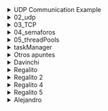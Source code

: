 <details>

<summary>UDP Communication Example</summary>


# UDP Communication Example

This document contains two Java programs that demonstrate basic UDP communication. One program listens for incoming messages (`Reciver`), while the other sends a message (`Sender`). Both are implemented using Java's `DatagramSocket` and `DatagramPacket` classes.

---

## Reciver.java

This program listens for UDP messages on port 5000. When a message is received, it decodes the message and prints it along with the sender's address.

### Code:

```java
import java.io.IOException;
import java.net.DatagramSocket;
import java.net.SocketException;
import java.net.DatagramPacket;

public class Reciver {

    public static void main(String[] args){
        // Initialize a UDP socket on port 5000
        try (DatagramSocket socket = new DatagramSocket(5000)) {

            // Create a buffer to store incoming data
            byte[] buffer = new byte[1024]; 

            // Define the packet to store the incoming data
            DatagramPacket packet = new DatagramPacket(buffer, buffer.length);

            // Wait to receive data
            socket.receive(packet);

            // Decode and print the message along with the sender's address
            String msj = new String(packet.getData()).trim(); 
            System.out.println(packet.getAddress() + " " + msj);
        }
        catch(SocketException e){
            e.printStackTrace();
        }
        catch(IOException e){
            e.printStackTrace();
        }
    }
}
```

---

## Sender.java

This program sends a UDP message to a specific address (in this case, `192.168.131.23`) on port 5000. The message sent is "Hola desde el Sender."

### Code:

```java
import java.io.IOException;
import java.net.DatagramSocket;
import java.net.InetAddress;
import java.net.SocketException;
import java.net.DatagramPacket;

public class Sender {

    public static void main(String[] args){
        try (DatagramSocket socket = new DatagramSocket()) {

            // Message to send
            String msj = "Hola desde el Sender";

            // Define the packet to store the outgoing data
            DatagramPacket packet = new DatagramPacket(
                msj.getBytes(), // Message data
                msj.length()    // Size of the message
            );

            // Connect to the recipient's IP address (192.168.131.23) on port 5000
            socket.connect(InetAddress.getByName("192.168.131.23"), 5000);
            
            // Send the message
            socket.send(packet);
        }
        catch(SocketException e){
            e.printStackTrace();
        }
        catch(IOException e){
            e.printStackTrace();
        }
    }
}
```

---

## Explanation

1. **Reciver.java** listens for UDP messages on port `5000` and prints the sender's address and the message.
2. **Sender.java** sends a predefined message "Hola desde el Sender" to a specified IP address (`192.168.131.23`) and port `5000`.

---


</details>


<details>
  <summary>02_udp</summary>


# UDP Communication Example - PeerA & PeerB

This document contains two Java programs demonstrating UDP communication between two peers. One program sends a message (`PeerA`), while the other receives it (`PeerB`). Both programs use Java's `DatagramSocket` and `DatagramPacket` classes.

---

## PeerA (Sender)

This program sends a simple message ("Hola") using UDP to a specific address (`192.168.131.200`) on port `5000`.

### Code:

```java
package ui; 
import java.net.DatagramSocket; 
import java.net.DatagramPacket; 
import java.net.InetAddress; 

public class Main{
    public static void main(String[] args) {
        try (DatagramSocket socket = new DatagramSocket()){

            String msj = "Hola"; 

            DatagramPacket packet = 
                new DatagramPacket(
                    msj.getBytes(), msj.length()); 

            socket.connect( 
                InetAddress.getByName("192.168.131.200"), 5000);
            socket.send(packet); 
        } catch(Exception e){
            e.printStackTrace();
        }
    }
}
```

---

## PeerB (Receiver)

This program listens for a UDP message on port `5000`. When a message is received, it prints the sender's address and the message.

### Code:

```java
package ui; 

import java.net.DatagramSocket;
import java.net.DatagramPacket;

public class Main{
    public static void main(String[] args) {
        
        try (DatagramSocket socket = new DatagramSocket(5000)){
            byte[] buffer = new byte[1024]; 

            DatagramPacket packet = new DatagramPacket(
                buffer, buffer.length
                ); 

            socket.receive(packet); 

            String msj = new String(packet.getData()).trim(); 

            System.out.println(
                packet.getAddress() + " " + msj);
        } catch(Exception e) {
        }
    }
}
```

---

## Explanation

1. **PeerA (Sender)**: Sends the message `"Hola"` to a specified IP address (`192.168.131.200`) on port `5000`.
2. **PeerB (Receiver)**: Listens on port `5000` and prints out the received message along with the sender's address.

---


</details>


<details>
  <summary>03_TCP</summary>



# TCP Communication Example - Client & Server

This document contains two Java programs demonstrating TCP communication between a client and a server. The client sends a message, and the server receives and prints it. The communication is done using Java's `Socket`, `ServerSocket`, `BufferedReader`, and `BufferedWriter` classes.

---

## Client (Sender)

This program connects to a server at `127.0.0.1` on port `5000` and sends a message (`"Hola desde el cliente"`).

### Code:

```java
package ui;

import util.TCPConnection;

public class Main {
    
    public static void main(String[] args) {
        TCPConnection connection = TCPConnection.getInstance(); 
        // connection.initAsClient("127.0.0.1", 5000);
        connection.sendMessage("Hola desde el cliente", "127.0.0.1", 5000);
    }
}
```

### Explanation:
- This client program connects to the server running on `127.0.0.1` at port `5000`.
- The `sendMessage` method is used to send a message to the server.

---

## TCPConnection (Client-Side)

This class handles the connection and message sending for the client.

### Code:

```java
package util;

import java.io.BufferedReader;
import java.io.BufferedWriter;
import java.io.IOException;
import java.io.InputStream;
import java.io.InputStreamReader;
import java.net.ServerSocket;
import java.io.OutputStream;
import java.io.OutputStreamWriter;
import java.net.Socket;

public class TCPConnection extends Thread {

    private static TCPConnection instance;

    private Socket socket;
    private Listener listener;

    private TCPConnection(){}

    public static TCPConnection getInstance(){
        if(instance == null){
            instance = new TCPConnection();
        }
        return instance;
    }

    public void setListener(Listener listener){
        this.listener = listener;
    }

    public void initAsServer(int port){
        try{
            socket = new ServerSocket(port).accept();
        }
        catch(IOException e){
            e.printStackTrace();
        }
    }

    public void initAsClient(String ip, int port){
        try{
            socket = new Socket(ip, port);
        }
        catch(IOException e){
            e.printStackTrace();
        }
    }

    @Override
    public void run(){
        try{
            // Receiving message
            InputStream is = socket.getInputStream();
            InputStreamReader isr = new InputStreamReader(is);
            BufferedReader reader = new BufferedReader(isr);

            String msj = reader.readLine();
            listener.onMessage(msj);
        }catch(IOException e){
        }
    }

    public void sendMessage(String msj, String ipDest, int portDest){
        Thread sender = new Thread(
            () -> {
                try {
                    // Send message
                    Socket remoteSocket = new Socket(ipDest, portDest);
                    OutputStream os = remoteSocket.getOutputStream();
                    OutputStreamWriter osw = new OutputStreamWriter(os);
                    BufferedWriter writer = new BufferedWriter(osw);
                    writer.write(msj);
                    writer.flush();
                    writer.close();
                    remoteSocket.close();
                } catch (Exception e) {
                    e.printStackTrace();
                }
            }
        );
        sender.start();
    }

    public interface Listener{
        public void onMessage(String msj);
    }
}
```

---

## Server (Receiver)

This program listens for incoming messages on port `5000` and prints the received message.

### Code:

```java
package ui;

import util.TCPConnection;

public class Main implements TCPConnection.Listener {
    public static void main(String[] args) {
        Main m = new Main();
        TCPConnection connection = TCPConnection.getInstance();
        connection.initAsServer(5000);
        connection.setListener(m);
        connection.start();
    }

    @Override
    public void onMessage(String msj){
        System.out.println(msj);
    }
}
```

### Explanation:
- This server program listens for incoming connections on port `5000`.
- Once a message is received, it is printed to the console.

---

## TCPConnection (Server-Side)

This class handles the connection and message reception for the server.

### Code:

```java
package util;

import java.io.BufferedReader;
import java.io.BufferedWriter;
import java.io.IOException;
import java.io.InputStream;
import java.io.InputStreamReader;
import java.net.ServerSocket;
import java.io.OutputStream;
import java.io.OutputStreamWriter;
import java.net.Socket;

public class TCPConnection extends Thread {

    private static TCPConnection instance;

    private Socket socket;
    private Listener listener;

    private TCPConnection(){}

    public static TCPConnection getInstance(){
        if(instance == null){
            instance = new TCPConnection();
        }
        return instance;
    }

    public void setListener(Listener listener){
        this.listener = listener;
    }

    public void initAsServer(int port){
        try{
            socket = new ServerSocket(port).accept();
        }
        catch(IOException e){
            e.printStackTrace();
        }
    }

    public void initAsClient(String ip, int port){
        try{
            socket = new Socket(ip, port);
        }
        catch(IOException e){
            e.printStackTrace();
        }
    }

    @Override
    public void run(){
        try{
            InputStream is = socket.getInputStream();
            InputStreamReader isr = new InputStreamReader(is);
            BufferedReader reader = new BufferedReader(isr);

            String msj = reader.readLine();
            System.out.println("TCPConnection::run::msj >>> " + msj + " " + socket.getLocalAddress());
            listener.onMessage(msj);
        } catch(IOException e){
        }
    }

    public void sendMessage(String msj, String ipDest, int portDest){
        Thread sender = new Thread(
            () -> {
                try {
                    Socket remoteSocket = new Socket(ipDest, portDest);
                    OutputStream os = remoteSocket.getOutputStream();
                    OutputStreamWriter osw = new OutputStreamWriter(os);
                    BufferedWriter writer = new BufferedWriter(osw);
                    writer.write(msj);
                    writer.flush();
                    writer.close();
                    remoteSocket.close();
                } catch (Exception e) {
                    e.printStackTrace();
                }
            }
        );
        sender.start();
    }

    public interface Listener{
        public void onMessage(String msj);
    }
}
```

---

## Explanation

1. **Client (Sender)**: Sends the message `"Hola desde el cliente"` to the server running at `127.0.0.1` on port `5000`.
2. **Server (Receiver)**: Listens for messages on port `5000` and prints the received message to the console.

---


</details>


<details>
  <summary>04_semaforos</summary>



# Semaphore Example - Client, Server, and Database

This document contains Java programs demonstrating the use of semaphores to control access to a shared resource. The system involves multiple clients attempting to request a shared resource, and the server handles these requests using semaphores to ensure proper synchronization.

---

## Client

The `Client` class simulates a client that makes a request to the server. Each client is a separate thread.

### Code:

```java
package model; 

public class Client implements Runnable {

    private int id; 
    private IServer server; 

    public Client(int id, IServer server){
        this.id = id; 
        this.server = server; 
    }

    @Override
    public void run(){
        System.out.println("El cliente " + id + " esta solicitando el recurso ...");
        server.solveRequest(id); 
    }
}
```

### Explanation:
- Each `Client` object represents a client that will make a request to the server.
- The `run` method simulates a request for a resource by calling `solveRequest` on the server.

---

## DataBase

The `DataBase` class simulates a resource that clients will request. It processes each request sequentially.

### Code:

```java
package model; 

public class DataBase{

    public void request(int clientId){
        System.out.println("Client: " + clientId + " doing request ...");

        try {
            Thread.sleep(1000); 
        } catch(Exception e){
            e.printStackTrace();
        }
        System.out.println("Fin de la consulta del cliente: "+ clientId);
    }
}
```

### Explanation:
- The `DataBase` class simulates performing a resource request.
- The `request` method pauses for 1 second to simulate the time taken to process the request.

---

## IServer

The `IServer` interface defines the contract for handling client requests.

### Code:

```java
package model; 

public interface IServer {
    void solveRequest(int clientId);
}
```

### Explanation:
- This interface defines the `solveRequest` method, which is implemented by the server classes to handle client requests.

---

## Server

The `Server` class handles client requests by delegating the task to the `DataBase` class.

### Code:

```java
package model; 

public class Server implements IServer{

    private DataBase dataBase; 

    public Server(){
        dataBase = new DataBase(); 
    }

    @Override
    public void solveRequest(int clientId){
        dataBase.request(clientId);
    }
}
```

### Explanation:
- The `Server` class implements the `IServer` interface.
- It uses the `DataBase` class to process requests by calling `request`.

---

## ServerSemaphore

The `ServerSemaphore` class is a variant of the server that uses a semaphore to control access to the shared `DataBase` resource. It ensures that only one client can access the resource at a time.

### Code:

```java
package model; 
import java.util.concurrent.Semaphore;

public class ServerSemaphore implements IServer{

    private DataBase dataBase; 
    private Semaphore semaphore; 

    public ServerSemaphore(){
        dataBase = new DataBase(); 
        semaphore = new Semaphore(1);
    }

    @Override
    public void solveRequest(int clientId){
        try{
            // First operation - acquire the semaphore
            semaphore.acquire();
            // Before accessing the resource, the semaphore blocks the request 
            dataBase.request(clientId);
        } catch(InterruptedException e){
            System.out.println("El cliente " + clientId + " fue interrumpido ....");
        }
        finally{
            // Release the resource after the operation
            semaphore.release();
        }
    }
}
```

### Explanation:
- The `ServerSemaphore` class uses a semaphore with 1 permit to ensure that only one client can access the `DataBase` at a time.
- The `acquire` method blocks access to the resource, and the `release` method frees it once the request is processed.

---

## Main

The `Main` class is the entry point of the application. It creates a server with semaphores and starts multiple client threads that will make requests to the server.

### Code:

```java
package ui;

import model.Client;
import model.IServer;
import model.Server;
import model.ServerSemaphore;

public class Main {

    public static void main(String[] args) {
        IServer server = new ServerSemaphore(); 
        for(int i = 0; i < 12; i++){
            Client c = new Client(i, server); 
            new Thread(c).start();
        }
    }
}
```

### Explanation:
- The `Main` class creates a `ServerSemaphore` object and starts 12 client threads.
- Each client tries to access the server and request a resource.

---

## Explanation

1. **Client**: Each client simulates a request for a resource from the server. Multiple clients are created as threads to simulate concurrent requests.
2. **DataBase**: Simulates the resource being requested by the clients. It processes one request at a time.
3. **Server**: A basic server that processes requests from clients without synchronization.
4. **ServerSemaphore**: A server that uses a semaphore to control access to the resource, ensuring that only one client can access it at a time.
5. **Main**: The entry point that creates clients and starts the server to handle their requests.

---



</details>



<details>
  <summary>05_threadPools</summary>



# Thread Pools and Semaphore Example

This document contains Java programs that demonstrate the use of thread pools and semaphores for handling client connections in a server. The server uses a fixed thread pool to manage multiple clients, and a semaphore is used to control access to shared resources.

---

## ClientHandler

The `ClientHandler` class handles the communication with a client in a separate thread. Each client is processed by a `Runnable` task.

### Code:

```java
package ui;

import java.io.BufferedReader;
import java.io.InputStreamReader;
import java.net.Socket;

public class ClientHandler implements Runnable {

    private Socket socket; 

    public ClientHandler(Socket socket){
        this.socket = socket; 
    }

    @Override
    public void run(){
        try {
            BufferedReader reader = new BufferedReader(
                new InputStreamReader(socket.getInputStream())
            ); 

            String msj =  reader.readLine();
            System.out.println("El cliente: " + socket.getInetAddress() 
                + " por el puerto: " + socket.getPort() + " " + msj);
        } catch (Exception e) {
            // TODO: handle exception
        }
    }
}
```

### Explanation:
- The `ClientHandler` class implements `Runnable` and is used to handle each client connection in a separate thread.
- It reads the incoming message from the client and prints the client's address and port.

---

## Main (Server)

The `Main` class for the server initializes a fixed thread pool to handle client connections and uses a semaphore to control access to the shared resource.

### Code:

```java
package ui;

import java.net.ServerSocket;
import java.net.Socket;
import java.util.concurrent.ExecutorService;
import java.util.concurrent.Executors;
import java.util.concurrent.Semaphore;

public class Main {
    public static void main(String[] args) {
        ExecutorService pool = Executors.newFixedThreadPool(1); 
        Semaphore semaphore = new Semaphore(1); 
        try {
            // Gestion de conexiones desde el servidor
            System.out.println("Esperando conexión de un cliente");
            ServerSocket serverSocket = new ServerSocket(5000);

            while (true) {
                // Accepting client connections
                Socket socket = serverSocket.accept();
                System.out.println("El cliente: " + socket.getInetAddress()
                        + " Se ha conectado ...");
                semaphore.acquire();
                pool.execute(new ClientHandler(socket));
                System.out.println("La conexión ha terminado ...");
                semaphore.release();
            }
        } catch (Exception e) {
            // TODO: handle exception
            pool.shutdown();
        }
    }
}
```

### Explanation:
- The server listens for incoming connections from clients.
- It uses a semaphore to ensure that only one client is processed at a time.
- A fixed thread pool is used to execute the `ClientHandler` tasks concurrently.

---

## Main (Client)

The `Main` class for the client establishes a connection to the server and sends a message.

### Code:

```java
package ui;

import java.io.BufferedWriter;
import java.io.OutputStreamWriter;
import java.net.Socket;

public class Main {
    public static void main(String[] args) {
        try {
            // Create a socket and send a message to the server
            Socket socket = new Socket("127.0.0.1", 5000);
            BufferedWriter writer = new BufferedWriter(
                new OutputStreamWriter(socket.getOutputStream())
            ); 

            writer.write("Hola desde el cliente: " + socket.getLocalAddress());

            Thread.sleep(1000);

            writer.flush();
            writer.close();
            socket.close();
        } catch (Exception e) {
            // TODO: handle exception
        }
    }
}
```

### Explanation:
- The client creates a socket to connect to the server at `127.0.0.1` on port `5000`.
- It sends a message, waits for 1 second, and then closes the connection.

---

## Explanation

1. **ClientHandler**: Handles each client's request in a separate thread using `Runnable`. It reads and prints the incoming message.
2. **Main (Server)**: Manages client connections using a fixed thread pool and synchronizes access to the resource using a semaphore.
3. **Main (Client)**: Sends a message to the server and establishes a connection.

---


</details>



<details>
  <summary>taskManager</summary>


# Task Manager Server with JDBC and Task Management

This document outlines the structure and implementation of a task manager server using JDBC for PostgreSQL. The server handles requests such as creating, updating, and fetching tasks and task stages through TCP communication. The application uses the DAO pattern for data persistence.

---

## ConnectionManager

The `ConnectionManager` class manages the database connection. It can be configured using environment variables or provided directly in the constructor.

### Code:

```java
package DBConfig;

import java.sql.Connection;
import java.sql.DriverManager;

public class ConnectionManager {

    private String url;
    private String user;
    private String password;

    private static ConnectionManager manager;

    public static ConnectionManager getInstance(){
        if(manager == null){
            manager = new ConnectionManager();
        }
        return manager;
    }

    public static ConnectionManager getInstance(String url, String user, String password){
        if(manager == null){
            manager = new ConnectionManager(url, user, password);
        }
        return manager;
    }

    private ConnectionManager(String url, String user, String password){
        this.url = url;
        this.user = user;
        this.password = password;
    }

    private ConnectionManager(){
        this.url = System.getenv("url");
        this.user = System.getenv("user");
        this.password = System.getenv("password");
    }

    public Connection getConnection(){
        try {
            Class.forName("org.postgresql.Driver");
            Connection con = DriverManager.getConnection(url, user, password);
            return con;
        } catch (Exception e) {
            e.printStackTrace();
        }
        return null;
    }
}
```

### Explanation:
- Manages the database connection using JDBC.
- The `getConnection` method establishes a connection to PostgreSQL.

---

## Dao (Generic Interface)

The `Dao` interface defines the CRUD operations for entities. It is implemented by `TaskDaoDB` and `StageDaoDB` to interact with the database.

### Code:

```java
package daos;

import java.util.List;

public interface Dao<T, P> {
    public List<T> findAll();
    public T findById(P id);
    public T update(T newEntity);
    public void delete(T entity);
    public void save(T entity);
}
```

### Explanation:
- Defines methods for basic CRUD operations: `findAll`, `findById`, `update`, `delete`, and `save`.

---

## StageDaoDB

The `StageDaoDB` class implements the `Dao` interface for `TaskStage` entities. It interacts with the `task_stage` table in the PostgreSQL database.

### Code:

```java
package daos;

import model.TaskStage;
import java.util.List;
import java.sql.Connection;
import java.sql.PreparedStatement;
import java.sql.ResultSet;
import java.sql.Statement;
import java.util.ArrayList;

public class StageDaoDB implements Dao<TaskStage, Integer> {

    public StageDaoDB() {}

    @Override
    public List<TaskStage> findAll(){
        List<TaskStage> stages = new ArrayList<>();
        String query = "SELECT * FROM task_stage";
        try (Connection conn = ConnectionManager.getInstance().getConnection()){
            Statement statement = conn.createStatement();
            ResultSet result = statement.executeQuery(query);

            while (result.next()) {
                TaskStage stage = new TaskStage();
                stage.setId(result.getInt("id"));
                stage.setName(result.getString("name"));
                stage.setDescription(result.getString("description"));
                stages.add(stage);
            }
        }
        catch(Exception e) {}

        return stages;
    }

    @Override
    public TaskStage findById(Integer id){
        TaskStage stage = null;
        String query = "SELECT * FROM task_stage WHERE id = ?";
        try (Connection conn = ConnectionManager.getInstance().getConnection()){
            PreparedStatement statement = conn.prepareStatement(query);
            statement.setInt(1, id);
            try (ResultSet result = statement.executeQuery()){
                if (result.next()) {
                    stage = new TaskStage();
                    stage.setId(result.getInt("id"));
                    stage.setName(result.getString("name"));
                    stage.setDescription(result.getString("description"));
                }
            }
        }
        catch (Exception e) {}

        return stage;
    }

    @Override
    public TaskStage update(TaskStage newEntity) {
        throw new UnsupportedOperationException("La actualización de stages no está permitida.");
    }

    @Override
    public void delete(TaskStage entity) {
        throw new UnsupportedOperationException("La eliminación de stages no está permitida.");
    }

    @Override
    public void save(TaskStage entity) {
        throw new UnsupportedOperationException("La creación de nuevos stages no está permitida.");
    }
}
```

### Explanation:
- Implements `Dao` interface for `TaskStage` entities.
- Fetches task stages from the `task_stage` table.

---

## TaskDaoDB

The `TaskDaoDB` class implements the `Dao` interface for `Task` entities. It interacts with the `task` table in PostgreSQL.

### Code:

```java
package daos;

import model.Task;
import model.TaskStage;
import java.sql.Connection;
import java.sql.PreparedStatement;
import java.sql.ResultSet;
import java.sql.Statement;
import java.util.ArrayList;
import java.util.List;

public class TaskDaoDB implements Dao<Task, Integer>{

    @Override
    public List<Task> findAll() {
        try {
            List<Task> tasks = new ArrayList<>();
            Connection conn = ConnectionManager.getInstance().getConnection();
            String query = "SELECT * FROM task";
            Statement statement = conn.createStatement();
            ResultSet result = statement.executeQuery(query);

            while (result.next()) {
                Task t = new Task();
                t.setId(result.getInt("id"));
                t.setTitle(result.getString("title"));
                t.setDescription(result.getString("description"));
                int stageID = result.getInt("stage_id");
                TaskStage stage = new TaskStage();
                stage.setId(stageID);
                tasks.add(t);
            }

            conn.close();
            return tasks;
        } catch (Exception e) {
            throw new RuntimeException(e);
        }
    }

    @Override
    public Task findById(Integer id) {
        throw new UnsupportedOperationException("Unimplemented method 'findById'");
    }

    @Override
    public Task update(Task oldEntity) {
        throw new UnsupportedOperationException("Unimplemented method 'update'");
    }

    @Override
    public void delete(Task entity) {
        throw new UnsupportedOperationException("Unimplemented method 'delete'");
    }

    @Override
    public void save(Task entity) {
        String query = "INSERT INTO task (title, description, due_date, priority, stage_id) VALUES (?, ?, ?, ?, ?)";
        try (Connection conn = ConnectionManager.getInstance().getConnection()){
            PreparedStatement statement = conn.prepareStatement(query, Statement.RETURN_GENERATED_KEYS);
            statement.setString(1, entity.getTitle());
            statement.setString(2, entity.getDescription());
            statement.setString(3, entity.getDueDate());
            statement.setString(4, entity.getPriority());
            statement.setInt(5, entity.getStage().getId());

            statement.executeUpdate();

            try (ResultSet generatedKeys = statement.getGeneratedKeys()) {
                if (generatedKeys.next()) {
                    entity.setId(generatedKeys.getInt(1));
                }
            }
        } catch(Exception e) {}
    }
}
```

### Explanation:
- Implements `Dao` interface for `Task` entities.
- Provides functionality for saving tasks to the `task` table.

---

## ManagerServer

The `ManagerServer` class handles TCP connections and processes incoming requests. It uses `TaskServices` for managing tasks and stages.

### Code:

```java
import java.io.BufferedReader;
import java.io.BufferedWriter;
import java.io.IOException;
import java.io.InputStreamReader;
import java.io.OutputStreamWriter;
import java.net.ServerSocket;
import java.net.Socket;
import java.util.HashMap;
import java.util.List;
import java.util.Map;

import com.google.gson.Gson;

import dtos.Request;
import model.TaskStage;
import services.TaskServices;

public class ManagerServer {

    private Gson gson;
    private TaskServices services;
    private boolean running;

    public static void main(String[] args) throws Exception {
        new ManagerServer();
    }

    public ManagerServer() throws Exception {
        gson = new Gson();
        services = new TaskServices();
        ServerSocket socket = new ServerSocket(5000);
        running = true;
        while (running) {
            Socket sc = socket.accept();
            resolveClient(sc);
        }
        socket.close();
    }

    public void resolveClient(Socket sc) throws IOException {
        try {
            BufferedReader br = new BufferedReader(new InputStreamReader(sc.getInputStream()));
            BufferedWriter writer = new BufferedWriter(new OutputStreamWriter(sc.getOutputStream()));
            while (true) {
                String line = br.readLine();
                String resp = "";
                Request rq = gson.fromJson(line, Request.class);
                switch (rq.getCommand()) {
                    case "GET_TASKS":
                        List<TaskStage> stages = services.getTasks();
                        resp = gson.toJson(stages);
                        break;

                    default:
                        Map<String, String> map = new HashMap<>();
                        map.put("msg", "Operation not supported");
                        resp = gson.toJson(map);
                        break;
                }
                System.out.println(resp);
                writer.write(resp + "
");
                writer.flush();
            }
        } catch (Exception e) {
            sc.close();
        }
    }
}
```

### Explanation:
- The `ManagerServer` listens on port `5000` and handles client requests in JSON format.
- It uses `TaskServices` to manage task operations like fetching tasks.

---

## Conclusion

This server uses **JDBC** for database persistence and **DAO** pattern for managing tasks. It communicates with clients over **TCP** using **JSON** for data serialization. The server provides basic CRUD operations for tasks and stages.

---


</details>



<details>
  <summary>Otros apuntes</summary>
  

# 🧠 Parcial - Programación Concurrente y Redes

## Temas evaluados:
1. Uso de **Sockets TCP**
2. Uso de **Thread Pools** y **sincronización**
3. Uso de **Semáforos**
4. Uso de **Serialización JSON con GSON**

---

## 🛰️ 1. Uso de Sockets TCP

### 🔹 Cliente TCP básico
```java
import java.io.*;
import java.net.*;

public class TCPClient {
    public static void main(String[] args) throws IOException {
        Socket socket = new Socket("localhost", 5000);

        PrintWriter out = new PrintWriter(socket.getOutputStream(), true);
        BufferedReader in = new BufferedReader(new InputStreamReader(socket.getInputStream()));

        out.println("Hola servidor!");
        System.out.println("Servidor responde: " + in.readLine());

        socket.close();
    }
}
🔹 Servidor TCP básico
java
Copiar código
import java.io.*;
import java.net.*;

public class TCPServer {
    public static void main(String[] args) throws IOException {
        ServerSocket serverSocket = new ServerSocket(5000);
        System.out.println("Servidor esperando conexión...");

        Socket clientSocket = serverSocket.accept();
        System.out.println("Cliente conectado.");

        BufferedReader in = new BufferedReader(new InputStreamReader(clientSocket.getInputStream()));
        PrintWriter out = new PrintWriter(clientSocket.getOutputStream(), true);

        String mensaje = in.readLine();
        out.println("Mensaje recibido: " + mensaje);

        clientSocket.close();
        serverSocket.close();
    }
}
✅ Recordar:

El cliente inicia la conexión.

El servidor escucha en un puerto fijo.

Usar flush() o true en PrintWriter para enviar datos.

Siempre cerrar sockets después de usarlos.

⚙️ 2. Uso de Thread Pools y Sincronización
🔹 Creación de un ThreadPool
java
Copiar código
import java.util.concurrent.ExecutorService;
import java.util.concurrent.Executors;

public class ThreadPoolExample {
    public static void main(String[] args) {
        ExecutorService pool = Executors.newFixedThreadPool(4);

        for (int i = 1; i <= 8; i++) {
            int taskId = i;
            pool.execute(() -> {
                System.out.println("Ejecutando tarea " + taskId + " en " + Thread.currentThread().getName());
            });
        }

        pool.shutdown();
    }
}
✅ Recordar:

newFixedThreadPool(n) limita los hilos.

shutdown() detiene la entrada de nuevas tareas.

Ideal para manejar múltiples clientes en un servidor TCP.

🧵 3. Sincronización
🔹 Uso del modificador synchronized
java
Copiar código
public class Contador {
    private int valor = 0;

    public synchronized void incrementar() {
        valor++;
    }

    public synchronized int obtener() {
        return valor;
    }
}
🔹 Bloque sincronizado
java
Copiar código
synchronized (objeto) {
    // Bloque protegido
}
✅ Recordar:

Evita condiciones de carrera.

Bloquea acceso simultáneo al mismo recurso.

Solo un hilo a la vez puede ejecutar código sincronizado sobre el mismo objeto.

🚦 4. Semáforos
🔹 Ejemplo con Semaphore
java
Copiar código
import java.util.concurrent.Semaphore;

public class EjemploSemaforo {
    private static Semaphore sem = new Semaphore(2); // Máximo 2 hilos a la vez

    public static void main(String[] args) {
        for (int i = 1; i <= 5; i++) {
            new Thread(new Tarea(i)).start();
        }
    }

    static class Tarea implements Runnable {
        private int id;
        Tarea(int id) { this.id = id; }

        public void run() {
            try {
                sem.acquire();
                System.out.println("Tarea " + id + " entrando a la sección crítica.");
                Thread.sleep(1000);
                System.out.println("Tarea " + id + " saliendo.");
            } catch (InterruptedException e) {
                e.printStackTrace();
            } finally {
                sem.release();
            }
        }
    }
}
✅ Recordar:

acquire() bloquea hasta que haya permiso.

release() libera un permiso.

Controla cuántos hilos acceden simultáneamente a un recurso.

💾 5. Serialización JSON con GSON
🔹 Agregar la librería
java
Copiar código
import com.google.gson.Gson;
🔹 Serializar (Objeto → JSON)
java
Copiar código
class Persona {
    String nombre;
    int edad;

    Persona(String nombre, int edad) {
        this.nombre = nombre;
        this.edad = edad;
    }
}

public class EjemploGson {
    public static void main(String[] args) {
        Gson gson = new Gson();
        Persona p = new Persona("Ana", 25);
        String json = gson.toJson(p);
        System.out.println(json);
    }
}
Salida:

json
Copiar código
{"nombre":"Ana","edad":25}
🔹 Deserializar (JSON → Objeto)
java
Copiar código
String json = "{\"nombre\":\"Ana\",\"edad\":25}";
Persona p2 = gson.fromJson(json, Persona.class);
System.out.println(p2.nombre + " tiene " + p2.edad + " años.");
✅ Recordar:

toJson(obj) convierte a JSON.

fromJson(json, Clase.class) convierte a objeto.

Ideal para enviar/recibir objetos por sockets.

💡 Tips para el examen
Usa try-with-resources para cerrar sockets automáticamente.

Sincroniza accesos compartidos (colecciones, archivos).

Usa Thread.sleep() con precaución (maneja InterruptedException).

Recuerda que Gson no serializa campos transient.

</details>


<details>
  <summary>Chat Naval</summary>
  
# Transcript — Batalla Naval: ThreadPool, Semaphore, Server/Client (Git-friendly Markdown)

> Export generated: 2025-10-16 04:55:48 (America/Bogota)
> Repo-ready: UTF-8, LF line endings, no trailing spaces.

---

## Table of Contents
- [Contexto](#contexto)
- [Mensajes](#mensajes)
  - [Usuario → Asistente](#usuario--asistente)
- [Snippets de Código](#snippets-de-código)
- [Puntos Clave / TL;DR](#puntos-clave--tldr)
- [Glosario](#glosario)
- [Créditos](#créditos)

---

## Contexto

Este archivo reúne el hilo de conversación donde se explica, paso a paso y con analogías, cómo usar **ThreadPool** y **Semaphore** en un servidor de **Batalla Naval** (2 clientes), junto con dudas frecuentes:
- ¿Qué es `ExecutorService`? ¿Viene en Java?
- ¿Qué ocurre si el pool tiene 1 solo hilo?
- ¿Se bloquea la segunda conexión?
- ¿Cuándo usar `Semaphore` y `ThreadPool` juntos?
- ¿Para qué sirve el `Semaphore` en la **lógica de turnos** y (opcionalmente) en **acceso a base de datos**?

## Mensajes

### Usuario → Asistente

**Usuario:** *Hey, debo terminar una implementación...*  
- Pide explicación integral: semáforo, thread pool, PostgreSQL, lógica server/cliente, ClientHandler, DAO, pruebas, etc.

**Asistente:** Explica arquitectura base, dónde encaja `ClientHandler`, `GameService`, `GameDao`, y las rutas `gradlew :gameServer/:gameClient`. Introduce **ThreadPool** y **Semaphore** con ejemplos y propósito.

**Usuario:** *Sigo sin entender muy bien qué hace el thread pool y el clienthandler. Si puedes usar analogías...*

**Asistente:** Analogías del restaurante:  
- **ThreadPool** = grupo de camareros reutilizables.  
- **ClientHandler** = camarero atendiendo a un cliente (hilo por cliente).

**Usuario:** *En el threadpool no se destruyen nunca los hilos? Muestra la lógica...*

**Asistente:** Detalla ciclo de vida del pool: creación, `submit`, reutilización, `shutdown`, diferencias `newFixedThreadPool` vs `ThreadPoolExecutor` (keep-alive).

**Usuario:** *¿ExecutorService ya viene en Java? ¿Y si configuro 1 hilo?*

**Asistente:** Sí, `java.util.concurrent`. Con 1 hilo, ejecución **secuencial**: tareas en cola, sin concurrencia real.

**Usuario:** *Si hay un cliente A conectado y abro otro `:gameClient:run`, ¿me saldrá error?*

**Asistente:** No error de conexión; el segundo cliente **espera** en cola hasta que haya hilo disponible.

**Usuario:** *Entonces el intento de conexión estará en espera hasta que el otro cliente se desconecte?*

**Asistente:** Exacto: conexión aceptada, procesamiento diferido; atención secuencial con 1 hilo.

**Usuario:** *¿Qué es mejor, semáforo o threadpool? Diferencias.*

**Asistente:** No son excluyentes:  
- **ThreadPool** gestiona ejecución concurrente de tareas.  
- **Semaphore** limita acceso a **recursos**/secciones críticas.  
Se pueden combinar.

**Usuario:** *¿Cuándo usarlos juntos?*

**Asistente:** Ejemplo: servidor maneja muchas solicitudes (pool) pero limita acceso concurrente a **DB** con `Semaphore` (p.ej., 5 permisos).

**Usuario:** *Si el pool es 2 (dos jugadores), ¿para qué el semáforo?*

**Asistente:** Para **turnos** y **secciones críticas** del estado del juego: solo un disparo se procesa a la vez (contador=1).

**Usuario:** *¿Para qué manejar semáforo además en DB?*

**Asistente:** Limitar conexiones/operaciones concurrentes a DB; evitar sobrecarga y condiciones de carrera en escrituras.

**Usuario:** *Ah, entonces no es necesariamente importante??*

**Asistente:** Correcto: no obligatorio si la DB y transacciones manejan concurrencia y la carga es baja; útil si hay límites/concurrencia alta.


## Snippets de Código

### Pool fijo y envío de ClientHandler
```java
ExecutorService threadPool = Executors.newFixedThreadPool(10);

try (ServerSocket serverSocket = new ServerSocket(PORT)) {
    while (true) {
        Socket client = serverSocket.accept();
        threadPool.submit(new ClientHandler(client)); // en vez de new Thread(...).start()
    }
}
```

### ClientHandler básico
```java
public class ClientHandler implements Runnable {
    private final Socket client;
    public ClientHandler(Socket client) { this.client = client; }
    public void run() { /* leer comandos, procesar, responder, cerrar recursos */ }
}
```

### Turnos con Semaphore (contador=1)
```java
private final Semaphore turn = new Semaphore(1);
private volatile int currentTurn = 1; // 1 ó 2

void handleAction(int playerId, Runnable action) {
    try {
        turn.acquire();
        if (playerId == currentTurn) {
            action.run();
            currentTurn = (currentTurn == 1) ? 2 : 1;
        } else {
            // fuera de turno
        }
    } catch (InterruptedException e) {
        Thread.currentThread().interrupt();
    } finally {
        turn.release();
    }
}
```

### Límite a la base de datos (opcional)
```java
private static final Semaphore dbSem = new Semaphore(5); // p.ej., 5 operaciones simultáneas

void persist(Runnable dbWork) {
    try {
        dbSem.acquire();
        dbWork.run();
    } catch (InterruptedException e) {
        Thread.currentThread().interrupt();
    } finally {
        dbSem.release();
    }
}
```

## Puntos Clave / TL;DR

- **ThreadPool**: ejecuta tareas en paralelo con hilos reutilizables; evita crear/destruir hilos por cada cliente.
- **ClientHandler**: la tarea que atiende a un cliente; se ejecuta dentro del pool.
- **1 hilo** en el pool ⇒ atención **secuencial**; los demás clientes esperan en cola (sin error de conexión).
- **Semaphore**: controla acceso a **secciones críticas** (turnos, estado de juego) o **recursos limitados** (DB).
- En **Batalla Naval (2 jugadores)**: pool de 2 hilos + `Semaphore(1)` para **turnos** es una receta simple y segura.
- Usar semáforo para DB es **opcional**: útil con alta concurrencia o límites de conexiones; no imprescindible si la DB/ORM maneja transacciones y la carga es baja.

## Glosario

- **ExecutorService**: Interfaz de Java (`java.util.concurrent`) para ejecutar tareas asíncronas con pools de hilos.
- **ThreadPool**: Conjunto de hilos listos para ejecutar tareas; típicamente `Executors.newFixedThreadPool(n)`.
- **ClientHandler**: `Runnable` que gestiona I/O y comandos de un cliente.
- **Semaphore**: Contador de permisos; limita accesos concurrentes a una sección o recurso.
- **Sección crítica**: Bloque de código que no debe ser ejecutado simultáneamente por múltiples hilos.

## Créditos

- Conversación entre **Usuario** y **Asistente (GPT-5 Thinking)**.
- Código de ejemplo: Java 8+ (`java.util.concurrent`, `java.net`).


</details>


<details>
  <summary>Davinchi</summary>
  

# Guía Completa para Examen de Concurrencia, Redes y Persistencia en Java

##  Temas Cubiertos
1. [JDBC (Conexión Java – Base de Datos Relacional)](#1-jdbc-conexión-entre-java-y-bases-de-datos)
2. [Sockets TCP](#2-sockets-tcp)
3. [Thread Pools y Sincronización](#3-thread-pools-y-sincronización)
4. [Semáforos](#4-semáforos)
5. [Serialización JSON con GSON](#5-serialización-json-con-gson)
6. [Simulacro de Examen (Ejercicios Integradores)](#6-simulacro-de-examen-ejercicios-integradores)

---

## JDBC (Conexión entre Java y Bases de Datos)

### ¿Qué es?
**JDBC (Java Database Connectivity)** permite conectar una aplicación Java con bases de datos relacionales como **PostgreSQL, MySQL u Oracle**.

### Pasos de conexión
```java
Class.forName("org.postgresql.Driver");
Connection conn = DriverManager.getConnection(
    "jdbc:postgresql://localhost:5432/empresa", "usuario", "clave");
Statement st = conn.createStatement();
ResultSet rs = st.executeQuery("SELECT * FROM empleados");

while (rs.next()) {
    System.out.println(rs.getString("nombre"));
}

rs.close(); st.close(); conn.close();

```

### Estrategias de examen

-   Usa `PreparedStatement` para prevenir **inyección SQL**.
    
-   Cierra SIEMPRE los recursos (`close()`).
    
-   Preguntas típicas:
    
    -   Diferencias entre `Statement` y `PreparedStatement`.
        
    -   Cómo conectar Java con PostgreSQL.
        
    -   Cómo leer datos desde `ResultSet`.
        

----------

##  Sockets TCP

### ¿Qué es?

Un **socket TCP** permite la comunicación confiable entre un cliente y un servidor mediante el **protocolo TCP**.

### Servidor TCP

```java
ServerSocket server = new ServerSocket(5000);
Socket socket = server.accept();
BufferedReader in = new BufferedReader(new InputStreamReader(socket.getInputStream()));
PrintWriter out = new PrintWriter(socket.getOutputStream(), true);

String mensaje = in.readLine();
out.println("Servidor recibió: " + mensaje);

socket.close();
server.close();

```

### Cliente TCP

```java
Socket socket = new Socket("localhost", 5000);
PrintWriter out = new PrintWriter(socket.getOutputStream(), true);
BufferedReader in = new BufferedReader(new InputStreamReader(socket.getInputStream()));

out.println("Hola desde cliente!");
System.out.println(in.readLine());

socket.close();

```

### Estrategias de examen

-   Cliente usa `new Socket(host, port)`.
    
-   Servidor usa `ServerSocket.accept()`.
    
-   Si hay varios clientes, usa **hilos o ThreadPool**.
    

----------

## Thread Pools y Sincronización

### ¿Qué es?

Un **Thread Pool** administra un conjunto fijo de hilos reutilizables para ejecutar múltiples tareas concurrentes.

### Ejemplo de Thread Pool

```java
ExecutorService pool = Executors.newFixedThreadPool(3);

for (int i = 0; i < 5; i++) {
    final int id = i;
    pool.execute(() -> {
        System.out.println("Tarea " + id + " ejecutada por " + Thread.currentThread().getName());
    });
}

pool.shutdown();

```

### Sincronización

Controla el acceso a recursos compartidos.

```java
public class Contador {
    private int valor = 0;

    public synchronized void incrementar() {
        valor++;
    }

    public int getValor() { return valor; }
}

```

###  Estrategias de examen

-   `synchronized` bloquea métodos u objetos.
    
-   `ExecutorService` administra tareas concurrentes.
    
-   Evita condiciones de carrera y deadlocks.
    

----------

##  Semáforos

### ¿Qué es?

Un **Semaphore** controla cuántos hilos pueden acceder a un recurso al mismo tiempo.

### Ejemplo

```java
Semaphore semaforo = new Semaphore(2);

for (int i = 0; i < 5; i++) {
    new Thread(() -> {
        try {
            semaforo.acquire();
            System.out.println(Thread.currentThread().getName() + " accede al recurso");
            Thread.sleep(1000);
            semaforo.release();
        } catch (InterruptedException e) {}
    }).start();
}

```

### Estrategias de examen

-   `acquire()` bloquea si no hay permisos.
    
-   `release()` libera un permiso.
    
-   `Semaphore(1)` → mutex (exclusión mutua).
    

----------

## Serialización JSON con GSON

### ¿Qué es?

**GSON** convierte objetos Java a JSON y viceversa.

### Ejemplo

```java
import com.google.gson.Gson;

class Persona {
    String nombre;
    int edad;
    Persona(String n, int e) { this.nombre = n; this.edad = e; }
}

public class EjemploGson {
    public static void main(String[] args) {
        Gson gson = new Gson();
        Persona p = new Persona("David", 25);

        String json = gson.toJson(p);
        System.out.println("JSON: " + json);

        Persona copia = gson.fromJson(json, Persona.class);
        System.out.println("Objeto: " + copia.nombre + " - " + copia.edad);
    }
}

```

### Estrategias de examen

-   `toJson(obj)` → convierte a JSON.
    
-   `fromJson(json, Clase.class)` → reconstruye el objeto.
    
-   Se usa mucho para **guardar configuración o enviar datos por red.**
    

----------

## Simulacro de Examen (Ejercicios Integradores)

### 🧩 Ejercicio 1 – Servidor TCP con Hilos

**Enunciado:** Implementa un servidor TCP que atienda varios clientes a la vez. Cada cliente envía un mensaje que el servidor imprime.

**Solución corta:**

```java
ExecutorService pool = Executors.newFixedThreadPool(3);
ServerSocket server = new ServerSocket(5000);

while (true) {
    Socket cliente = server.accept();
    pool.execute(() -> {
        try (BufferedReader in = new BufferedReader(new InputStreamReader(cliente.getInputStream()))) {
            System.out.println("Mensaje: " + in.readLine());
        } catch (IOException e) {}
    });
}

```

**Conceptos usados:** Sockets TCP + ThreadPool

----------

### Ejercicio 2 – Control de acceso con Semáforo

**Enunciado:** Tres hilos simulan usuarios queriendo imprimir documentos, pero solo una impresora está disponible.

**Solución corta:**

```java
Semaphore sem = new Semaphore(1);

for (int i = 0; i < 3; i++) {
    new Thread(() -> {
        try {
            sem.acquire();
            System.out.println(Thread.currentThread().getName() + " imprime...");
            Thread.sleep(1000);
            sem.release();
        } catch (InterruptedException e) {}
    }).start();
}

```

**Conceptos usados:** Semáforos, sincronización

----------

### Ejercicio 3 – Conexión JDBC y persistencia

**Enunciado:** Crea un programa que conecte a PostgreSQL y registre un nuevo cliente.

**Solución corta:**

```java
Connection conn = DriverManager.getConnection(
    "jdbc:postgresql://localhost:5432/empresa", "user", "pass");
PreparedStatement ps = conn.prepareStatement("INSERT INTO cliente(nombre, correo) VALUES (?, ?)");
ps.setString(1, "David");
ps.setString(2, "david@mail.com");
ps.executeUpdate();
ps.close(); conn.close();

```

**Conceptos usados:** JDBC + PreparedStatement

----------

### Ejercicio 4 – Guardar datos recibidos por red en JSON

**Enunciado:** Un servidor TCP recibe objetos en formato JSON, los convierte a objeto Java y los guarda en archivo.

**Solución corta:**

```java
ServerSocket server = new ServerSocket(6000);
Socket socket = server.accept();

BufferedReader in = new BufferedReader(new InputStreamReader(socket.getInputStream()));
String json = in.readLine();

Gson gson = new Gson();
Persona p = gson.fromJson(json, Persona.class);
System.out.println("Recibido: " + p.nombre);

socket.close(); server.close();

```

**Conceptos usados:** Sockets + GSON + serialización

----------

### Ejercicio 5 – Sistema concurrente con BD y Thread Pool

**Enunciado:** Crea un servidor TCP que recibe mensajes de clientes y los guarda en la base de datos usando un pool de hilos.

**Solución corta:**

```java
ExecutorService pool = Executors.newFixedThreadPool(4);
ServerSocket server = new ServerSocket(7000);
Connection conn = DriverManager.getConnection(
    "jdbc:postgresql://localhost:5432/logs", "user", "pass");

while (true) {
    Socket cliente = server.accept();
    pool.execute(() -> {
        try {
            BufferedReader in = new BufferedReader(new InputStreamReader(cliente.getInputStream()));
            String msg = in.readLine();

            PreparedStatement ps = conn.prepareStatement("INSERT INTO mensajes(texto) VALUES (?)");
            ps.setString(1, msg);
            ps.executeUpdate();
            ps.close();
        } catch (Exception e) { e.printStackTrace(); }
    });
}

```

**Conceptos usados:** Sockets TCP + JDBC + Thread Pool

----------

## Recomendaciones Finales

### Antes del examen

-   Memoriza los métodos clave:
    
    -   JDBC → `getConnection`, `executeQuery`, `executeUpdate`
        
    -   Sockets → `accept`, `readLine`, `write`
        
    -   GSON → `toJson`, `fromJson`
        
    -   Semáforos → `acquire`, `release`
        
    -   ThreadPool → `execute`, `shutdown`
        
-   Practica **escribir código completo sin copiar y pegar.**
    
-   Identifica **palabras clave del enunciado** (concurrencia, red, sincronización).
    

### Durante el examen

-   Siempre **cierra recursos** (try-with-resources o `close()`).
    
-   Usa **mensajes de consola** para verificar flujo de ejecución.
    
-   Si piden “control de acceso”, piensa en **semáforo**.
    
-   Si piden “múltiples tareas simultáneas”, piensa en **thread pool**.
    
 ----
# REMATE


Perfecto ✅ — Aquí tienes un **`README.md` completo, detallado y claro**, que explica **cada uno de los 5 temas** (JDBC, Sockets TCP, Thread Pools y sincronización, Semáforos, y Serialización JSON con GSON), **todo orientado a Java**, e incluyendo **estrategias prácticas para examen** (qué estudiar, cómo reconocer preguntas típicas, y qué escribir o implementar bajo presión).

----------

## 1️⃣ JDBC (Conexión entre Java y Bases de Datos)

### 🧩 ¿Qué es?
**JDBC (Java Database Connectivity)** es una API que permite a Java conectarse con **bases de datos relacionales** (MySQL, PostgreSQL, Oracle, etc.) para ejecutar consultas SQL.

### ⚙️ Pasos de una conexión JDBC
1. **Registrar el driver**

   ```java
   Class.forName("org.postgresql.Driver");

   ```

2.  **Establecer conexión**
    
    ```java
    Connection conn = DriverManager.getConnection(
        "jdbc:postgresql://localhost:5432/mi_bd",
        "usuario",
        "contraseña"
    );
    
    ```
    
3.  **Crear y ejecutar sentencia**
    
    ```java
    Statement st = conn.createStatement();
    ResultSet rs = st.executeQuery("SELECT * FROM clientes");
    
    ```
    
4.  **Procesar resultados**
    
    ```java
    while (rs.next()) {
        System.out.println(rs.getString("nombre"));
    }
    
    ```
    
5.  **Cerrar recursos**
    
    ```java
    rs.close();
    st.close();
    conn.close();
    
    ```
    

### 🧠 Estrategias de examen

-   Aprende **las clases principales**: `Connection`, `Statement`, `PreparedStatement`, `ResultSet`.
    
-   Recuerda que `PreparedStatement` se usa para evitar **inyección SQL**.
    
-   Si te piden leer o escribir datos, **muestra siempre el cierre de recursos**.
    
-   Preguntas típicas:
    
    -   “¿Qué pasos sigues para conectar Java a una BD?”
        
    -   “¿Diferencias entre Statement y PreparedStatement?”
        
    -   “Escribe un código que inserte y consulte registros usando JDBC.”
        

----------

## 2️⃣ Sockets TCP

### 🧩 ¿Qué es?

Un **socket TCP** permite comunicación **bidireccional** entre dos programas (cliente-servidor) mediante el **protocolo TCP**.

### 🖥️ Servidor TCP

```java
import java.io.*;
import java.net.*;

public class ServidorTCP {
    public static void main(String[] args) throws IOException {
        ServerSocket server = new ServerSocket(5000);
        System.out.println("Servidor esperando conexión...");
        Socket socket = server.accept();

        BufferedReader in = new BufferedReader(
            new InputStreamReader(socket.getInputStream()));
        PrintWriter out = new PrintWriter(socket.getOutputStream(), true);

        String mensaje = in.readLine();
        System.out.println("Cliente dice: " + mensaje);
        out.println("Mensaje recibido: " + mensaje);

        socket.close();
        server.close();
    }
}

```

### 💻 Cliente TCP

```java
import java.io.*;
import java.net.*;

public class ClienteTCP {
    public static void main(String[] args) throws IOException {
        Socket socket = new Socket("localhost", 5000);

        BufferedReader in = new BufferedReader(
            new InputStreamReader(socket.getInputStream()));
        PrintWriter out = new PrintWriter(socket.getOutputStream(), true);

        out.println("Hola desde el cliente!");
        System.out.println("Servidor dice: " + in.readLine());

        socket.close();
    }
}

```

### 🧠 Estrategias de examen

-   Entiende **la diferencia entre TCP (orientado a conexión)** y **UDP (sin conexión)**.
    
-   Recuerda:
    
    -   Servidor usa `ServerSocket.accept()`.
        
    -   Cliente usa `new Socket(host, port)`.
        
-   Si te piden “multicliente”, usa **threads o thread pools** para manejar cada conexión.
    

----------

## 3️⃣ Thread Pools y Sincronización

### 🧩 ¿Qué es?

Un **Thread Pool (pool de hilos)** es un conjunto de hilos pre-creados que ejecutan tareas concurrentemente.  
Se usan para evitar el **costo de crear hilos nuevos constantemente**.

### ⚙️ Ejemplo de Thread Pool

```java
import java.util.concurrent.*;

public class EjemploThreadPool {
    public static void main(String[] args) {
        ExecutorService pool = Executors.newFixedThreadPool(3);

        for (int i = 1; i <= 5; i++) {
            final int tarea = i;
            pool.execute(() -> {
                System.out.println("Ejecutando tarea " + tarea + " en " + Thread.currentThread().getName());
            });
        }

        pool.shutdown();
    }
}

```

### 🔒 Sincronización

Evita **condiciones de carrera** (cuando dos hilos acceden al mismo recurso a la vez).

#### 🔹 Bloque sincronizado

```java
public synchronized void incrementar() {
    contador++;
}

```

o:

```java
synchronized (this) {
    contador++;
}

```

#### 🔹 Bloque con `ReentrantLock`

```java
Lock lock = new ReentrantLock();
lock.lock();
try {
    contador++;
} finally {
    lock.unlock();
}

```

### 🧠 Estrategias de examen

-   Identifica problemas de **race condition** o **deadlock**.
    
-   Recuerda: `synchronized` bloquea a nivel de método u objeto.
    
-   Si ves código con `ExecutorService`, explica que **gestiona tareas con hilos reutilizables**.
    
-   Preguntas típicas:
    
    -   “¿Qué ventaja tiene un thread pool sobre crear hilos manualmente?”
        
    -   “¿Qué hace synchronized?”
        
    -   “¿Qué pasa si dos hilos modifican la misma variable sin sincronización?”
        

----------

## 4️⃣ Semáforos

### 🧩 ¿Qué es?

Un **semáforo** controla el acceso a un recurso compartido limitando el número de hilos que pueden usarlo simultáneamente.

### ⚙️ Ejemplo de semáforo

```java
import java.util.concurrent.Semaphore;

public class EjemploSemaforo {
    static Semaphore semaforo = new Semaphore(2);

    public static void main(String[] args) {
        for (int i = 1; i <= 5; i++) {
            new Thread(new Trabajador(i)).start();
        }
    }

    static class Trabajador implements Runnable {
        int id;
        Trabajador(int id) { this.id = id; }

        public void run() {
            try {
                semaforo.acquire();
                System.out.println("Trabajador " + id + " accede al recurso");
                Thread.sleep(1000);
                System.out.println("Trabajador " + id + " libera el recurso");
                semaforo.release();
            } catch (InterruptedException e) {
                e.printStackTrace();
            }
        }
    }
}

```

### 🧠 Estrategias de examen

-   Recuerda los métodos:
    
    -   `acquire()` → pide permiso (puede bloquear)
        
    -   `release()` → libera permiso
        
-   Si hay `Semaphore(1)`, se comporta como **un candado (mutex)**.
    
-   Preguntas típicas:
    
    -   “¿Qué diferencia hay entre synchronized y Semaphore?”
        
    -   “¿Qué pasa si no se llama release()?”
        
    -   “Simula una impresora compartida usando semáforos.”
        

----------

## 5️⃣ Serialización JSON con GSON

### 🧩 ¿Qué es?

**GSON** (Google Serialization/Deserialization) permite **convertir objetos Java a JSON y viceversa**.

### ⚙️ Ejemplo básico

```java
import com.google.gson.Gson;

class Persona {
    String nombre;
    int edad;

    Persona(String n, int e) { this.nombre = n; this.edad = e; }
}

public class EjemploGSON {
    public static void main(String[] args) {
        Gson gson = new Gson();

        Persona p = new Persona("David", 25);
        String json = gson.toJson(p);
        System.out.println("JSON: " + json);

        Persona p2 = gson.fromJson(json, Persona.class);
        System.out.println("Objeto: " + p2.nombre + " - " + p2.edad);
    }
}

```

### 🧠 Estrategias de examen

-   Recuerda los métodos:
    
    -   `toJson(obj)` → convierte objeto a cadena JSON
        
    -   `fromJson(cadena, Clase.class)` → convierte JSON a objeto
        
-   Posibles usos en examen:
    
    -   Guardar configuración en JSON.
        
    -   Serializar objetos a archivo.
        
-   Preguntas típicas:
    
    -   “Convierte una lista de objetos a JSON usando GSON.”
        
    -   “¿Qué ventaja tiene GSON frente a la serialización binaria?”
        
    -   “Explica cómo leer un archivo JSON y convertirlo en objetos Java.”
        

----------

## 🧩 Estrategias Globales para el Examen

### 📑 Teoría

-   Aprende **definiciones y ventajas** de cada tecnología.
    
-   Memoriza las **clases principales y sus métodos clave**.
    
-   Dibuja diagramas de flujo simples (por ejemplo, cliente-servidor o sincronización de hilos).
    

### 🧪 Práctica

-   Escribe **microprogramas de ejemplo** (10-20 líneas) para cada tema.
    
-   Practica **ejecutar y depurar**: ver cuándo un hilo se bloquea, o cuándo falla una conexión JDBC.
    
-   Simula preguntas tipo examen:
    
    -   “Implementa un servidor TCP que atienda múltiples clientes con un ThreadPool.”
        
    -   “Conecta a PostgreSQL, inserta un registro y muestra todos los resultados.”
        

### ⚡ Recomendación final

> **Domina los patrones:** conexión → procesamiento → cierre.  
> (se aplica a JDBC, sockets, hilos y recursos compartidos)



</details>



<details>
  <summary>Regalito</summary>

  
# Compunet — Implementación Integrada (JDBC + Sockets TCP + ThreadPool + Semáforos + GSON)

**Origen:** Este documento se creó tomando como referencia tu archivo `Compunet.md`. fileciteturn0file0

**Objetivo:** Proporcionar una implementación educativa y reproducible en Java que **integre** los 5 puntos solicitados:
1. JDBC (conexión entre Java y bases de datos relacionales)
2. Uso de sockets TCP
3. Uso de Thread Pools y sincronización
4. Uso de semáforos
5. Serialización JSON con GSON

> El código está organizado por paquetes y pensado para ser fácil de leer, ejecutar y adaptar.

---

## Estructura sugerida del proyecto (maven / gradle)
```
src/
  main/
    java/
      db/ConnectionManager.java
      model/Task.java
      model/TaskStage.java
      dao/TaskDaoDB.java
      dto/Request.java
      dto/Response.java
      services/TaskServices.java
      server/ClientHandler.java
      server/ManagerServer.java
      client/SimpleClient.java
resources/
pom.xml (o build.gradle)
```

### Dependencias principales (Maven)
```xml
<!-- añadir en pom.xml -->
<dependencies>
  <dependency>
    <groupId>org.postgresql</groupId>
    <artifactId>postgresql</artifactId>
    <version>42.6.0</version>
  </dependency>

  <dependency>
    <groupId>com.google.code.gson</groupId>
    <artifactId>gson</artifactId>
    <version>2.10.1</version>
  </dependency>
</dependencies>
```

---

## 1) JDBC: `db/ConnectionManager.java`

```java
package db;

import java.sql.Connection;
import java.sql.DriverManager;
import java.sql.SQLException;

/**
 * Simple ConnectionManager for PostgreSQL using JDBC.
 * Use environment variables or constructor to configure.
 */
public class ConnectionManager {
    private final String url;
    private final String user;
    private final String pass;

    public ConnectionManager(String url, String user, String pass) {
        this.url = url;
        this.user = user;
        this.pass = pass;
    }

    public Connection getConnection() throws SQLException {
        // Driver registration is automatic in modern JDBC; keep Class.forName if older JDKs
        return DriverManager.getConnection(url, user, pass);
    }
}
```

**Explicación corta:** `ConnectionManager` centraliza la creación de `Connection`. En producción usarías un pool (HikariCP) para evitar sobrecarga por conexiones repetidas.

---

## 2) Modelos y DTOs (usados para GSON)

`model/Task.java`

```java
package model;

public class Task {
    private Integer id;
    private String title;
    private String description;
    private String dueDate;
    private String priority;
    private TaskStage stage;

    // constructor vacío, getters y setters
    public Task() {}
    // getters & setters ...
}
```

`model/TaskStage.java`

```java
package model;

public class TaskStage {
    private Integer id;
    private String name;
    private String description;
    // getters & setters ...
}
```

`dto/Request.java` (peticiones entrantes por TCP, en JSON)

```java
package dto;

public class Request {
    private String command;
    private String payload; // JSON string adicional opcional

    public Request() {}
    public String getCommand() { return command; }
    public void setCommand(String command) { this.command = command; }
    public String getPayload() { return payload; }
    public void setPayload(String payload) { this.payload = payload; }
}
```

`dto/Response.java`

```java
package dto;

public class Response {
    private boolean ok;
    private String message;
    private Object data; // serializable por GSON

    public Response() {}
    // getters/setters
}
```

---

## 3) DAO con JDBC: `dao/TaskDaoDB.java`

```java
package dao;

import model.Task;
import model.TaskStage;
import db.ConnectionManager;

import java.sql.*;
import java.util.ArrayList;
import java.util.List;

public class TaskDaoDB {
    private final ConnectionManager cm;

    public TaskDaoDB(ConnectionManager cm){
        this.cm = cm;
    }

    public List<Task> findAll() throws SQLException {
        String q = "SELECT t.id, t.title, t.description, t.due_date, t.priority, t.stage_id, s.name as stage_name " +
                   "FROM task t LEFT JOIN task_stage s ON t.stage_id = s.id";
        List<Task> list = new ArrayList<>();
        try (Connection c = cm.getConnection();
             PreparedStatement ps = c.prepareStatement(q);
             ResultSet rs = ps.executeQuery()) {
            while (rs.next()){
                Task t = new Task();
                t.setId(rs.getInt("id"));
                t.setTitle(rs.getString("title"));
                t.setDescription(rs.getString("description"));
                t.setDueDate(rs.getString("due_date"));
                t.setPriority(rs.getString("priority"));
                TaskStage stage = new TaskStage();
                stage.setId(rs.getInt("stage_id"));
                stage.setName(rs.getString("stage_name"));
                t.setStage(stage);
                list.add(t);
            }
        }
        return list;
    }

    public void save(Task task) throws SQLException {
        String q = "INSERT INTO task (title, description, due_date, priority, stage_id) VALUES (?, ?, ?, ?, ?)";
        try (Connection c = cm.getConnection();
             PreparedStatement ps = c.prepareStatement(q, Statement.RETURN_GENERATED_KEYS)) {
            ps.setString(1, task.getTitle());
            ps.setString(2, task.getDescription());
            ps.setString(3, task.getDueDate());
            ps.setString(4, task.getPriority());
            ps.setObject(5, task.getStage() != null ? task.getStage().getId() : null);
            ps.executeUpdate();
            try (ResultSet gk = ps.getGeneratedKeys()){
                if (gk.next()) task.setId(gk.getInt(1));
            }
        }
    }
}
```

**Notas:** usar `PreparedStatement` para evitar inyección. Manejar transacciones si haces varias operaciones.

---

## 4) Serialización JSON (GSON)

```java
import com.google.gson.Gson;
Gson gson = new Gson();

// Objeto a JSON
String json = gson.toJson(someObject);

// JSON a objeto
Task t = gson.fromJson(json, Task.class);
```

GSON hace coincidir campos por nombre; usa `transient` para excluir campos si necesario.

---

## 5) Sockets TCP + ThreadPool + Semáforos (servidor multi-hilo)

`server/ClientHandler.java`

```java
package server;

import java.io.*;
import java.net.Socket;
import com.google.gson.Gson;
import dto.Request;
import dto.Response;
import services.TaskServices;

/**
 * Cada ClientHandler atiende a un cliente en su propio hilo (ejecutado por ExecutorService).
 * Usa TaskServices para operar con la base de datos. Para limitar accesos concurrentes a DB
 * se utiliza un Semaphore en TaskServices (o a nivel de ManagerServer).
 */
public class ClientHandler implements Runnable {
    private final Socket socket;
    private final TaskServices services;
    private final Gson gson = new Gson();

    public ClientHandler(Socket socket, TaskServices services) {
        this.socket = socket;
        this.services = services;
    }

    @Override
    public void run() {
        try (
            BufferedReader br = new BufferedReader(new InputStreamReader(socket.getInputStream()));
            BufferedWriter bw = new BufferedWriter(new OutputStreamWriter(socket.getOutputStream()))
        ) {
            String line;
            while ((line = br.readLine()) != null) {
                Request req = gson.fromJson(line, Request.class);
                Response resp = new Response();
                try {
                    if ("GET_TASKS".equals(req.getCommand())) {
                        resp.setOk(true);
                        resp.setData(services.getTasks()); // lista de Task serializable por GSON
                    } else if ("CREATE_TASK".equals(req.getCommand())) {
                        // payload contiene JSON con Task
                        Task newTask = gson.fromJson(req.getPayload(), model.Task.class);
                        services.createTask(newTask);
                        resp.setOk(true);
                        resp.setMessage("Task created");
                    } else {
                        resp.setOk(false);
                        resp.setMessage("Command not supported");
                    }
                } catch (Exception ex) {
                    resp.setOk(false);
                    resp.setMessage("Server error: " + ex.getMessage());
                }
                String out = gson.toJson(resp);
                bw.write(out + "\n");
                bw.flush();
            }
        } catch (IOException e) {
            // cliente desconectado o error I/O
        } finally {
            try { socket.close(); } catch (IOException ignored) {}
        }
    }
}
```

`server/ManagerServer.java`

```java
package server;

import java.net.ServerSocket;
import java.net.Socket;
import java.util.concurrent.ExecutorService;
import java.util.concurrent.Executors;
import services.TaskServices;

/**
 * ManagerServer: acepta clientes con ServerSocket, delega la atención a un ThreadPool.
 * Además, comparte la instancia de TaskServices (que contiene un Semaphore para limitar
 * concurrencia sobre la base de datos).
 */
public class ManagerServer {
    private final int port;
    private final ExecutorService pool;
    private final TaskServices services;

    public ManagerServer(int port, int poolSize, TaskServices services) {
        this.port = port;
        this.pool = Executors.newFixedThreadPool(poolSize);
        this.services = services;
    }

    public void start() throws Exception {
        try (ServerSocket server = new ServerSocket(port)) {
            System.out.println("Server listening on " + port);
            while (true) {
                Socket client = server.accept();
                System.out.println("Accepted from " + client.getInetAddress());
                pool.execute(new ClientHandler(client, services));
            }
        } finally {
            pool.shutdown();
        }
    }

    public static void main(String[] args) throws Exception {
        // Configuración de ejemplo:
        // DB url en formato jdbc:postgresql://host:5432/db
        services.TaskServices services = new services.TaskServices(
            new db.ConnectionManager("jdbc:postgresql://localhost:5432/compunet", "user", "pass")
        );
        new ManagerServer(5000, 8, services).start();
    }
}
```

**Puntos clave:** El `ExecutorService` permite manejar N clientes en paralelo sin crear hilos continuamente. `TaskServices` debe contener sincronización/semáforos para proteger la BD o recursos limitados.

---

## 6) Servicios y Semáforos: `services/TaskServices.java`

```java
package services;

import dao.TaskDaoDB;
import db.ConnectionManager;
import model.Task;

import java.util.List;
import java.util.concurrent.Semaphore;

/**
 * TaskServices gobierna el acceso a DAO usando un Semaphore para limitar
 * cuántas operaciones concurrentes de BD se permiten.
 */
public class TaskServices {
    private final TaskDaoDB dao;
    // Limitar p.ej. 5 conexiones simultáneas a la base de datos
    private final Semaphore dbSemaphore = new Semaphore(5);

    public TaskServices(ConnectionManager cm) {
        this.dao = new TaskDaoDB(cm);
    }

    // interfaz por simplicidad
    public List<Task> getTasks() throws Exception {
        dbSemaphore.acquire();
        try {
            return dao.findAll();
        } finally {
            dbSemaphore.release();
        }
    }

    public void createTask(Task t) throws Exception {
        dbSemaphore.acquire();
        try {
            dao.save(t);
        } finally {
            dbSemaphore.release();
        }
    }
}
```

**Explicación:** `dbSemaphore` controla cuántas operaciones a la base de datos se ejecutan en paralelo (útil cuando la BD o la red tiene límite de concurrencia).

---

## 7) Cliente simple que pide tareas: `client/SimpleClient.java`

```java
package client;

import java.io.*;
import java.net.Socket;
import com.google.gson.Gson;
import dto.Request;
import dto.Response;

public class SimpleClient {
    public static void main(String[] args) throws Exception {
        try (Socket s = new Socket("127.0.0.1", 5000);
             BufferedWriter bw = new BufferedWriter(new OutputStreamWriter(s.getOutputStream()));
             BufferedReader br = new BufferedReader(new InputStreamReader(s.getInputStream()))) {

            Gson gson = new Gson();
            Request r = new Request();
            r.setCommand("GET_TASKS");
            bw.write(gson.toJson(r) + "\n");
            bw.flush();

            String line = br.readLine();
            Response resp = gson.fromJson(line, Response.class);
            System.out.println("Server response: " + gson.toJson(resp));
        }
    }
}
```

---

## 8) SQL (esquema mínimo)
```sql
CREATE TABLE task_stage (
  id SERIAL PRIMARY KEY,
  name VARCHAR(100),
  description TEXT
);

CREATE TABLE task (
  id SERIAL PRIMARY KEY,
  title VARCHAR(255),
  description TEXT,
  due_date VARCHAR(50),
  priority VARCHAR(20),
  stage_id INTEGER REFERENCES task_stage(id)
);
```

---

## 9) Sincronización adicional y `synchronized`
- Usa `synchronized` para proteger estructuras en memoria (por ejemplo: un `Map` compartido por hilos que guarda sesiones).
- Usa `volatile` para banderas leídas por varios hilos.
- Evita bloqueos largos dentro de secciones críticas.

---

## 10) Consejos de despliegue y pruebas
1. Configura la BD y crea tablas antes de ejecutar.
2. Ajusta el tamaño del thread pool según CPU/IO (por ejemplo `poolSize = cores * 2` como regla base).
3. Monitorea latencias de BD: si la BD se satura, reduce el semáforo o mejora el pool de conexiones.
4. En producción usa connection-pool (HikariCP), y considera TLS para sockets.

---

## 11) Resumen conceptual (rápido)

- **JDBC**: API para ejecutar SQL desde Java; usa `PreparedStatement` y cierra recursos.
- **Sockets TCP**: `ServerSocket.accept()` crea `Socket`; cliente conecta con `new Socket(host, port)`.
- **ThreadPool**: `ExecutorService` para ejecutar tareas concurrentes y limitar creación de hilos.
- **Semáforos**: controlan cuántos hilos acceden a un recurso; `new Semaphore(n)`, `acquire()`, `release()`.
- **GSON**: serializa/deserializa JSON con `toJson()` y `fromJson()`.

---

## 12) ¿Qué entrego en este archivo?
- Código de ejemplo comentado que integra los 5 puntos.
- Esquema SQL y recomendaciones para producción.
- Instrucciones para compilar y ejecutar.

---

## Licencia educativa
Puedes reutilizar y adaptar este material para aprendizaje o proyecto personal. No incluyo dependencias propietarias.




</details>


<details>
  <summary>Regalito 2</summary>
  

# Compunet — Resumen: Los 5 puntos clave (lista descargable)

Este archivo contiene explicaciones concisas y ejemplos mínimos para cada uno de los **5 puntos** solicitados.

1) **JDBC (Conexión Java ↔ BD relacional)**
- Objetivo: ejecutar consultas SQL desde Java y persistir datos.
- Pasos:
  - Registrar driver (opcional en JDK reciente).
  - Crear `Connection` con `DriverManager.getConnection(url,user,pass)`.
  - Usar `PreparedStatement` y `ResultSet`.
  - Cerrar recursos (try-with-resources).
- Mini-ejemplo:
```java
try (Connection c = DriverManager.getConnection(url,user,pass);
     PreparedStatement ps = c.prepareStatement("SELECT * FROM task");
     ResultSet rs = ps.executeQuery()) {
    while (rs.next()) { System.out.println(rs.getString("title")); }
}
```

2) **Sockets TCP**
- Servidor: `ServerSocket server = new ServerSocket(port); Socket client = server.accept();`
- Cliente: `Socket s = new Socket(host, port);`
- Envío/Recepción: `BufferedReader`/`BufferedWriter` con `readLine()` / `write(...+"\n")`.
- Mini-ejemplo cliente:
```java
Socket s = new Socket("localhost", 5000);
BufferedWriter bw = new BufferedWriter(new OutputStreamWriter(s.getOutputStream()));
bw.write("hola\n"); bw.flush();
```

3) **Thread Pools y sincronización**
- `ExecutorService pool = Executors.newFixedThreadPool(n);`
- `pool.execute(new RunnableTask())`
- `synchronized` protege métodos o bloques.
- Mini-ejemplo:
```java
ExecutorService pool = Executors.newFixedThreadPool(4);
pool.execute(() -> { synchronized(obj) { /* sección crítica */ } });
pool.shutdown();
```

4) **Semáforos**
- Controlan cuántos hilos pueden entrar simultáneamente.
- `Semaphore sem = new Semaphore(permits); sem.acquire(); ... sem.release();`
- Usos: limitar accesos a DB, implementar turnos, limitar recursos físicos.
- Mini-ejemplo:
```java
Semaphore sem = new Semaphore(1); // mutex
sem.acquire();
try { /* recurso */ } finally { sem.release(); }
```

5) **Serialización JSON con GSON**
- Convertir objetos Java ↔ JSON: `Gson gson = new Gson(); gson.toJson(obj); gson.fromJson(json, Class.class);`
- Útil para enviar objetos por sockets o almacenar configuraciones.
- Mini-ejemplo:
```java
Gson gson = new Gson();
String json = gson.toJson(myTask);
Task t = gson.fromJson(json, Task.class);
```

---

## Recomendación rápida para unir todo
- Servidor TCP con `ExecutorService`.
- `ClientHandler` parsea JSON (GSON) en `Request`.
- `TaskServices` ejecuta operaciones con `TaskDaoDB` (JDBC) controladas por `Semaphore`.
- Cliente envía comandos JSON y recibe `Response` JSON.



</details>


<details>
  <summary>Regalito 4</summary>
  
# Compunet — Implementación Cliente-Servidor (TCP) Integrada
**Basado en tu material original.** Fragmentos y ejemplos referenciados del archivo que me enviaste. fileciteturn2file0

--- 
## Objetivo
Crear una **implementación cliente-servidor TCP en Java** que integre:
1. JDBC (conexión a BD relacionales)
2. Sockets TCP
3. Thread pool (ExecutorService) y sincronización (`synchronized`)
4. Semáforos (`Semaphore`)
5. Serialización JSON usando **GSON**

Además se entrega:
- Código ejemplo listo para copiar/pegar y adaptar.
- Explicaciones paso a paso y recomendaciones de despliegue.
- Esquema SQL mínimo.

---

## Estructura de proyecto (sugerida)
```
src/
  main/
    java/
      db/ConnectionManager.java
      dao/TaskDaoDB.java
      model/Task.java
      dto/Request.java
      dto/Response.java
      services/TaskServices.java
      server/ClientHandler.java
      server/ManagerServer.java
      client/SimpleClient.java
resources/
pom.xml
```

Dependencias Maven (fragmento para `pom.xml`):
```xml
<dependencies>
  <dependency>
    <groupId>org.postgresql</groupId>
    <artifactId>postgresql</artifactId>
    <version>42.6.0</version>
  </dependency>
  <dependency>
    <groupId>com.google.code.gson</groupId>
    <artifactId>gson</artifactId>
    <version>2.10.1</version>
  </dependency>
</dependencies>
```

---

## SQL — esquema mínimo
```sql
CREATE TABLE task_stage (
  id SERIAL PRIMARY KEY,
  name VARCHAR(100),
  description TEXT
);

CREATE TABLE task (
  id SERIAL PRIMARY KEY,
  title VARCHAR(255),
  description TEXT,
  due_date VARCHAR(50),
  priority VARCHAR(20),
  stage_id INTEGER REFERENCES task_stage(id)
);
```

---

## 1) JDBC — `db/ConnectionManager.java`
```java
package db;

import java.sql.Connection;
import java.sql.DriverManager;
import java.sql.SQLException;

/**
 * ConnectionManager simple. En producción usar pool (HikariCP).
 */
public class ConnectionManager {
    private final String url;
    private final String user;
    private final String pass;

    public ConnectionManager(String url, String user, String pass) {
        this.url = url;
        this.user = user;
        this.pass = pass;
    }

    public Connection getConnection() throws SQLException {
        return DriverManager.getConnection(url, user, pass);
    }
}
```

**Concepto:** centraliza la creación de `Connection`. Usar `try-with-resources` al ejecutar consultas.

---

## 2) Modelos y DTOs (para GSON)

`model/Task.java`
```java
package model;

public class Task {
    private Integer id;
    private String title;
    private String description;
    private String dueDate;
    private String priority;
    // getters, setters, constructor vacío
}
```

`dto/Request.java`
```java
package dto;
public class Request {
    private String command; // e.g., "GET_TASKS", "CREATE_TASK"
    private String payload; // JSON payload (p.ej. Task JSON)
    public Request(){}
    // getters/setters...
}
```

`dto/Response.java`
```java
package dto;
public class Response {
    private boolean ok;
    private String message;
    private Object data;
    public Response(){}
    // getters/setters...
}
```

---

## 3) DAO con JDBC — `dao/TaskDaoDB.java`
```java
package dao;

import db.ConnectionManager;
import model.Task;
import java.sql.*;
import java.util.ArrayList;
import java.util.List;

public class TaskDaoDB {
    private final ConnectionManager cm;

    public TaskDaoDB(ConnectionManager cm){
        this.cm = cm;
    }

    public List<Task> findAll() throws SQLException {
        String q = "SELECT t.id, t.title, t.description, t.due_date, t.priority, t.stage_id FROM task t";
        List<Task> list = new ArrayList<>();
        try (Connection c = cm.getConnection();
             PreparedStatement ps = c.prepareStatement(q);
             ResultSet rs = ps.executeQuery()) {
            while (rs.next()){
                Task t = new Task();
                t.setId(rs.getInt("id"));
                t.setTitle(rs.getString("title"));
                t.setDescription(rs.getString("description"));
                t.setDueDate(rs.getString("due_date"));
                t.setPriority(rs.getString("priority"));
                list.add(t);
            }
        }
        return list;
    }

    public void save(Task task) throws SQLException {
        String q = "INSERT INTO task (title, description, due_date, priority, stage_id) VALUES (?, ?, ?, ?, ?)";
        try (Connection c = cm.getConnection();
             PreparedStatement ps = c.prepareStatement(q, Statement.RETURN_GENERATED_KEYS)) {
            ps.setString(1, task.getTitle());
            ps.setString(2, task.getDescription());
            ps.setString(3, task.getDueDate());
            ps.setString(4, task.getPriority());
            ps.setObject(5, null);
            ps.executeUpdate();
            try (ResultSet gk = ps.getGeneratedKeys()){
                if (gk.next()) task.setId(gk.getInt(1));
            }
        }
    }
}
```

**Nota:** usa `PreparedStatement` para evitar inyección. Maneja transacciones si hay varias operaciones dependientes.

---

## 4) Servicios + Semáforos — `services/TaskServices.java`
```java
package services;

import dao.TaskDaoDB;
import db.ConnectionManager;
import model.Task;

import java.util.List;
import java.util.concurrent.Semaphore;

public class TaskServices {
    private final TaskDaoDB dao;
    private final Semaphore dbSemaphore;

    public TaskServices(ConnectionManager cm, int dbConcurrencyLimit) {
        this.dao = new TaskDaoDB(cm);
        this.dbSemaphore = new Semaphore(dbConcurrencyLimit);
    }

    public List<Task> getTasks() throws Exception {
        dbSemaphore.acquire();
        try {
            return dao.findAll();
        } finally {
            dbSemaphore.release();
        }
    }

    public void createTask(Task t) throws Exception {
        dbSemaphore.acquire();
        try {
            dao.save(t);
        } finally {
            dbSemaphore.release();
        }
    }
}
```

**Explicación:** `Semaphore` limita cuántas operaciones concurrentes hacia la BD se permiten. Útil si la BD no soporta muchas conexiones simultáneas.

---

## 5) Sockets TCP + ThreadPool + sincronización

### `server/ClientHandler.java`
```java
package server;

import dto.Request;
import dto.Response;
import com.google.gson.Gson;
import model.Task;
import services.TaskServices;

import java.io.*;
import java.net.Socket;
import java.util.List;

public class ClientHandler implements Runnable {
    private final Socket socket;
    private final TaskServices services;
    private final Gson gson = new Gson();

    public ClientHandler(Socket socket, TaskServices services) {
        this.socket = socket;
        this.services = services;
    }

    @Override
    public void run() {
        try (BufferedReader br = new BufferedReader(new InputStreamReader(socket.getInputStream()));
             BufferedWriter bw = new BufferedWriter(new OutputStreamWriter(socket.getOutputStream()))) {

            String line;
            while ((line = br.readLine()) != null) {
                Request req = gson.fromJson(line, Request.class);
                Response resp = new Response();
                try {
                    switch (req.getCommand()) {
                        case "GET_TASKS":
                            List<Task> tasks = services.getTasks();
                            resp.setOk(true);
                            resp.setData(tasks);
                            break;
                        case "CREATE_TASK":
                            Task t = gson.fromJson(req.getPayload(), Task.class);
                            services.createTask(t);
                            resp.setOk(true);
                            resp.setMessage("Task created");
                            break;
                        default:
                            resp.setOk(false);
                            resp.setMessage("Command not supported");
                    }
                } catch (Exception e) {
                    resp.setOk(false);
                    resp.setMessage("Server error: " + e.getMessage());
                }
                String out = gson.toJson(resp);
                bw.write(out + "\n");
                bw.flush();
            }
        } catch (IOException e) {
            // cliente desconectado o error
        } finally {
            try { socket.close(); } catch (IOException ignored) {}
        }
    }
}
```

### `server/ManagerServer.java`
```java
package server;

import db.ConnectionManager;
import services.TaskServices;

import java.net.ServerSocket;
import java.net.Socket;
import java.util.concurrent.ExecutorService;
import java.util.concurrent.Executors;

public class ManagerServer {
    public static void main(String[] args) throws Exception {
        String jdbcUrl = "jdbc:postgresql://localhost:5432/compunet";
        String user = "user";
        String pass = "pass";
        ConnectionManager cm = new ConnectionManager(jdbcUrl, user, pass);

        // limite concurrente a BD = 5 (ejemplo)
        TaskServices services = new TaskServices(cm, 5);

        int poolSize = Runtime.getRuntime().availableProcessors() * 2;
        ExecutorService pool = Executors.newFixedThreadPool(poolSize);

        try (ServerSocket server = new ServerSocket(5000)) {
            System.out.println("Server listening on 5000");
            while (true) {
                Socket client = server.accept();
                pool.execute(new ClientHandler(client, services));
            }
        } finally {
            pool.shutdown();
        }
    }
}
```

**Conceptos clave:**
- `ServerSocket.accept()` bloquea hasta nueva conexión.
- `ExecutorService` evita crear un hilo por cada conexión, reutiliza hilos.
- `Semaphore` en `TaskServices` controla concurrencia a la BD.

---

## 6) Cliente ejemplo — `client/SimpleClient.java`
```java
package client;

import com.google.gson.Gson;
import dto.Request;
import dto.Response;
import model.Task;

import java.io.*;
import java.net.Socket;
import java.util.List;

public class SimpleClient {
    public static void main(String[] args) throws Exception {
        try (Socket s = new Socket("127.0.0.1", 5000);
             BufferedWriter bw = new BufferedWriter(new OutputStreamWriter(s.getOutputStream()));
             BufferedReader br = new BufferedReader(new InputStreamReader(s.getInputStream()))) {

            Gson gson = new Gson();

            // GET_TASKS
            Request r = new Request();
            r.setCommand("GET_TASKS");
            bw.write(gson.toJson(r) + "\n");
            bw.flush();

            String line = br.readLine();
            Response resp = gson.fromJson(line, Response.class);
            System.out.println("GET_TASKS -> " + gson.toJson(resp));

            // CREATE_TASK (ejemplo)
            Task t = new Task();
            t.setTitle("Prueba desde cliente");
            t.setDescription("Descripción");
            Request cr = new Request();
            cr.setCommand("CREATE_TASK");
            cr.setPayload(gson.toJson(t));
            bw.write(gson.toJson(cr) + "\n");
            bw.flush();

            System.out.println("CREATE_TASK enviado");
        }
    }
}
```

---

## 7) Consideraciones sobre sincronización adicional
- Usa `synchronized` si compartes estructuras en memoria (p.ej. `Map` de sesiones).
- Evita bloquear hilos dentro de secciones críticas por mucho tiempo.
- Usa `volatile` para banderas simples leídas por varios hilos.

---

## 8) Pruebas y despliegue
1. Crear BD y tablas según el esquema SQL.
2. Ajustar `dbConcurrencyLimit` y `poolSize` según pruebas de carga.
3. En producción: usar HikariCP o similar para pool de conexiones en lugar de un `Semaphore` casero.
4. Considerar TLS sobre sockets si datos son sensibles; alternativamente usar HTTP+TLS y un framework web.

---

## 9) Referencias
Fragmentos y ejemplos tomados y adaptados del material que me enviaste. fileciteturn2file0

---

Fin del archivo.


</details>

<details>
  <summary>Regalito 5</summary>
  
# Compunet — Resumen: Los 5 puntos (descargable)
Basado en el material original que compartiste. fileciteturn2file0

1) **JDBC (Conexión Java ↔ BD relacional)**
- Objetivo: ejecutar SQL desde Java.
- Pasos clave: `DriverManager.getConnection(url,user,pass)`, `PreparedStatement`, `ResultSet`, cerrar recursos.
- Buenas prácticas: usar pool de conexiones en producción; `PreparedStatement` para evitar inyección.

2) **Sockets TCP**
- Servidor: `ServerSocket server = new ServerSocket(port); Socket client = server.accept();`
- Cliente: `Socket s = new Socket(host, port);`
- Comunicación: `BufferedReader`/`BufferedWriter` con `readLine()`/`write(... + "\n")`.
- Consejo: manejar I/O en hilos (thread pool) para multiples clientes.

3) **Thread Pools y sincronización**
- `ExecutorService pool = Executors.newFixedThreadPool(n);`
- `pool.execute(Runnable)` para delegar trabajo.
- `synchronized` para proteger recursos compartidos; `volatile` para banderas.

4) **Semáforos**
- Uso: limitar hilos que acceden a recurso (`Semaphore sem = new Semaphore(permits)`).
- Métodos: `acquire()` (bloquea hasta permiso) y `release()`.
- Uso típico: limitar acceso concurrente a BD o controlar turnos en juegos.

5) **Serialización JSON con GSON**
- `Gson gson = new Gson(); gson.toJson(obj); gson.fromJson(json, Clase.class);`
- Útil para enviar/recibir objetos por sockets o guardar configuraciones.

--- 
## Mini-guía de integración
- Servidor TCP con `ServerSocket` + `ExecutorService`.
- `ClientHandler` parsea JSON con GSON a `Request`, llama a `TaskServices`.
- `TaskServices` usa `Semaphore` para limitar operaciones en `TaskDaoDB` (JDBC).
- Cliente envía `Request` en JSON y recibe `Response` en JSON.

Referencia y ejemplos: material original. fileciteturn2file0


</details>


<details>
  <summary>Alejandro</summary>

TaskManagerV2

----------------------------------------------------------------------------------------------
task-manager/managerServer/src/main/java/DBConfig/ConnectionManager.java

package DBConfig;

import java.sql.Connection;
import java.sql.DriverManager;

public class ConnectionManager {

    private String url;
    private String user;
    private String password;

    private static ConnectionManager manager;

    public static ConnectionManager getInstance(){
        if(manager == null){
            manager = new ConnectionManager();
        }
        return manager;
    }

    public static ConnectionManager getInstance(String url, String user, String password){
        if(manager == null){
            manager = new ConnectionManager(url, user, password);
        }
        return manager;
    }

    private ConnectionManager(String url, String user, String password){
        this.url = url;
        this.user = user;
        this.password = password;
    }

    private ConnectionManager(){
        this.url = System.getenv("url");
        this.user = System.getenv("user");
        this.password = System.getenv("password");
    }

    public Connection getConnection(){
        try {
            Class.forName("org.postgresql.Driver");
            Connection con = DriverManager.getConnection(url, user, password);
            return con;
        } catch (Exception e) {
            e.printStackTrace();
        }
        return null;
    }


    
}

----------------------------------------------------------------------------------------------

task-manager/managerServer/src/main/java/daos/Dao.java

package daos;

import java.util.List;

public interface Dao<T, P> {
    public List<T> findAll();
    public T findById(P id);
    public T update(T newEntity);
    public void delete(T entity);
    public void save(T entity);
}
----------------------------------------------------------------------------------------------
task-manager/managerServer/src/main/java/daos/StageDao.java

package daos;

import java.util.ArrayList;
import java.util.List;

import model.TaskStage;

public class StageDao implements Dao<TaskStage, Integer>{

    private List<TaskStage> stages = new ArrayList<>();
    private int count = 0;

    public StageDao(){
        TaskStage todo = new TaskStage();
        todo.setName("TO DO");
        todo.setDescription("Tasks to be done");
        save(todo);

        TaskStage inProgress = new TaskStage();
        inProgress.setName("IN PROGRESS");
        inProgress.setDescription("Tasks in progress");
        save(inProgress);

        TaskStage done = new TaskStage();
        done.setName("DONE");
        done.setDescription("Completed tasks");
        save(done);
    }

    @Override
    public List<TaskStage> findAll() {
        return stages;
    }

    @Override
    public TaskStage findById(Integer id) {
        return stages.stream()
            .filter(s -> s.getId() == id)
            .findFirst().orElse(null);
    }

    @Override
    public TaskStage update(TaskStage newEntity) {
        TaskStage exist = findById(newEntity.getId());
        if(exist != null){
            exist.setDescription(newEntity.getDescription());
            exist.setName(newEntity.getName());
            exist.setTasks(newEntity.getTasks());
        }
        return exist;
    }

    @Override
    public void delete(TaskStage entity) {
        TaskStage ent = findById(entity.getId());
        if(ent != null){
            stages.remove(ent);
        }
    }

    @Override
    public void save(TaskStage entity) {
        entity.setId(++count);
        stages.add(entity);
    }
    
}

----------------------------------------------------------------------------------------------

task-manager/managerServer/src/main/java/daos/TaskDaoDB.java

package daos;

import java.sql.Connection;
import java.sql.ResultSet;
import java.sql.Statement;
import java.util.ArrayList;
import java.util.List;

import DBConfig.ConnectionManager;
import model.Task;
import model.TaskStage;

public class TaskDaoDB implements Dao<Task, Integer>{

    @Override
    public List<Task> findAll() {
        try {
            List<Task> tasks = new ArrayList<>();
            Connection conn = ConnectionManager
            .getInstance(
).getConnection();
            String query = "Select * from task";

            Statement statement = conn.createStatement();

            ResultSet result = statement.executeQuery(query);

            while (result.next()) {
                Task t = new Task();
                //TODO completar mapeo de las entidades
                t.setId(result.getInt("id"));
                t.setTitle(result.getString("title"));
                t.setDescription(result.getString("description"));
                int stageID = result.getInt("stage_id");
                TaskStage stage = new TaskStage();
                stage.setId(stageID);

                tasks.add(t);
            }

            conn.close();

            return tasks;
            
        } catch (Exception e) {
            throw new RuntimeException(e);
        }
    }

    @Override
    public Task findById(Integer id) {
        // TODO Auto-generated method stub
        throw new UnsupportedOperationException("Unimplemented method 'finById'");
    }

    @Override
    public Task update(Task oldEntity) {
        // TODO Auto-generated method stub
        throw new UnsupportedOperationException("Unimplemented method 'update'");
    }

    @Override
    public void delete(Task entity) {
        // TODO Auto-generated method stub
        throw new UnsupportedOperationException("Unimplemented method 'delete'");
    }

    @Override
    public void save(Task entity) {
        // TODO Auto-generated method stub
        throw new UnsupportedOperationException("Unimplemented method 'save'");
    }
    
}
----------------------------------------------------------------------------------------------

task-manager/managerServer/src/main/java/daos/TaskMemDao.java

package daos;

import java.util.ArrayList;
import java.util.List;

import model.Task;

public class TaskMemDao implements Dao<Task, Integer>{
    private List<Task> tasks = new ArrayList<>();

    private int count = 0;

    @Override
    public List<Task> findAll() {
        return tasks;
    }

    @Override
    public Task findById(Integer id) {
        return tasks.stream()
            .filter(t -> t.getId() == id)
            .findFirst().orElse(null);
    }

    @Override
    public Task update(Task newEntity) {
        Task exist = findById(newEntity.getId());
        if(exist != null){
            exist.setDescription(newEntity.getDescription());
            exist.setTitle(newEntity.getTitle());
            exist.setStage(newEntity.getStage());
            exist.setDueDate(newEntity.getDueDate());
            exist.setPriority(newEntity.getPriority());
        }
        return exist;
    }

    @Override
    public void delete(Task entity) {
        Task ent = findById(entity.getId());
        if(ent != null){
            tasks.remove(ent);
        }
    }

    public void save(Task entity){
        entity.setId(++count);
        tasks.add(entity);
    }
    
}


----------------------------------------------------------------------------------------------

task-manager/managerServer/src/main/java/dtos/Request.java

package dtos;

import com.google.gson.JsonObject;
import com.google.gson.annotations.Expose;

public class Request {
    @Expose private String command;
    @Expose private JsonObject data;

    public Request(String command, JsonObject data) {
        this.command = command;
        this.data = data;
    }

    public String getCommand() {
        return command;
    }
    public JsonObject getData() {
        return data;
    }

    public void setCommand(String command) {
        this.command = command;
    }

    public void setData(JsonObject data) {
        this.data = data;
    }
}



----------------------------------------------------------------------------------------------
task-manager/managerServer/src/main/java/model/Task.java

package model;

import com.google.gson.annotations.Expose;

public class Task {
    @Expose private int id;
    @Expose private String title;
    @Expose private String description;
    @Expose private String dueDate;
    @Expose private String priority;

    @Expose(serialize = false, deserialize = true)
    private TaskStage stage;

    public Task(){

    }

    public String getDueDate() {
        return dueDate;
    }

    public String getPriority() {
        return priority;
    }

    public void setDueDate(String dueDate) {
        this.dueDate = dueDate;
    }

    public void setPriority(String priority) {
        this.priority = priority;
    }

    public void setId(int id) {
        this.id = id;
    }
    public int getId() {
        return id;
    }
    public void setTitle(String name) {
        this.title = name;
    }

    public String getDescription() {
        return description;
    }

    public void setDescription(String description) {
        this.description = description;
    }

    public TaskStage getStage() {
        return stage;
    }

    public void setStage(TaskStage stage) {
        this.stage = stage;
    }

    public String getTitle() {
        return title;
    }

    @Override
    public String toString() {
        return id +" - " +title;
    }

}

----------------------------------------------------------------------------------------------
task-manager/managerServer/src/main/java/model/TaskStage.java

package model;

import java.util.ArrayList;
import java.util.List;

import com.google.gson.annotations.Expose;

public class TaskStage {
    @Expose private int id;
    @Expose private String name;
    @Expose private String description;
    @Expose private List<Task> tasks;

    public TaskStage(int id, String name, String description) {
        this.id = id;
        this.name = name;
        this.description = description;
    }

    public TaskStage(){

    }

    public List<Task> getTasks() {
        if (tasks == null) {
            tasks = new ArrayList<>();
        }
        return tasks;
    }

    public void setTasks(List<Task> tasks) {
        this.tasks = tasks;
    }

    public void setId(int id) {
        this.id = id;
    }

    public int getId() {
        return id;
    }
    public String getName() {
        return name;
    }
    public String getDescription() {
        return description;
    }
    public void setName(String name) {
        this.name = name;
    }
    public void setDescription(String description) {
        this.description = description;
    }
    
}
----------------------------------------------------------------------------------------------

task-manager/managerServer/src/main/java/model/Task.java

package model;

import com.google.gson.annotations.Expose;

public class Task {
    @Expose private int id;
    @Expose private String title;
    @Expose private String description;
    @Expose private String dueDate;
    @Expose private String priority;

    @Expose(serialize = false, deserialize = true)
    private TaskStage stage;

    public Task(){

    }

    public String getDueDate() {
        return dueDate;
    }

    public String getPriority() {
        return priority;
    }

    public void setDueDate(String dueDate) {
        this.dueDate = dueDate;
    }

    public void setPriority(String priority) {
        this.priority = priority;
    }

    public void setId(int id) {
        this.id = id;
    }
    public int getId() {
        return id;
    }
    public void setTitle(String name) {
        this.title = name;
    }

    public String getDescription() {
        return description;
    }

    public void setDescription(String description) {
        this.description = description;
    }

    public TaskStage getStage() {
        return stage;
    }

    public void setStage(TaskStage stage) {
        this.stage = stage;
    }

    public String getTitle() {
        return title;
    }

    @Override
    public String toString() {
        return id +" - " +title;
    }

}

----------------------------------------------------------------------------------------------
task-manager/managerServer/src/main/java/model/TaskStage.java

package model;

import java.util.ArrayList;
import java.util.List;

import com.google.gson.annotations.Expose;

public class TaskStage {
    @Expose private int id;
    @Expose private String name;
    @Expose private String description;
    @Expose private List<Task> tasks;

    public TaskStage(int id, String name, String description) {
        this.id = id;
        this.name = name;
        this.description = description;
    }

    public TaskStage(){

    }

    public List<Task> getTasks() {
        if (tasks == null) {
            tasks = new ArrayList<>();
        }
        return tasks;
    }

    public void setTasks(List<Task> tasks) {
        this.tasks = tasks;
    }

    public void setId(int id) {
        this.id = id;
    }

    public int getId() {
        return id;
    }
    public String getName() {
        return name;
    }
    public String getDescription() {
        return description;
    }
    public void setName(String name) {
        this.name = name;
    }
    public void setDescription(String description) {
        this.description = description;
    }
    
}
----------------------------------------------------------------------------------------------

task-manager/managerServer/src/main/java/services/TaskServices.java

package services;

import java.util.List;

import daos.Dao;
import daos.StageDao;
import daos.TaskMemDao;
import model.Task;
import model.TaskStage;

public class TaskServices {

    private Dao<Task,Integer> repository;
    private Dao<TaskStage,Integer> repositoryStage;

    public TaskServices(){
        repository = new TaskMemDao();
        repositoryStage = new StageDao();
    }
    
    public Task saveTask(Task t){
        TaskStage s = repositoryStage.findById(t.getStage().getId());
        s.getTasks().add(t);
        t.setStage(s);
        repository.save(t);
        return t;
    }

    public Task changeStage(int taskId, int stageId){
        Task t = repository.findById(taskId);
        TaskStage oldStage = t.getStage();
        oldStage.getTasks().remove(t);
        TaskStage s = repositoryStage.findById(stageId);
        s.getTasks().add(t);
        t.setStage(s);
        repository.update(t);

        return t;
    }

    public List<TaskStage> getTask(){
        return repositoryStage.findAll();
    }
}


----------------------------------------------------------------------------------------------


task-manager/managerServer/src/main/java/ManagerServer.java

import java.io.BufferedReader;
import java.io.BufferedWriter;
import java.io.IOException;
import java.io.InputStreamReader;
import java.io.OutputStreamWriter;
import java.net.ServerSocket;
import java.net.Socket;
import java.util.List;
import java.util.Map;

import com.google.gson.Gson;
import com.google.gson.GsonBuilder;
import com.google.gson.JsonObject;

import dtos.Request;
import model.Task;
import model.TaskStage;
import services.TaskServices;

public class ManagerServer {

    private Gson gson;
    private TaskServices services;
    private boolean running;

    public static void main(String[] args) throws Exception {
        new ManagerServer();
    }

    public ManagerServer() throws Exception {
        gson = new GsonBuilder().excludeFieldsWithoutExposeAnnotation().create();
        services = new TaskServices();
        ServerSocket socket = new ServerSocket(5000);
        running = true;
        while (running) {
            Socket sc = socket.accept();
            resolveClient(sc);
        }
        socket.close();
    }

    public void resolveClient(Socket sc) throws IOException {
        try {
            BufferedReader br = new BufferedReader(new InputStreamReader(sc.getInputStream()));
            BufferedWriter writer = new BufferedWriter(new OutputStreamWriter(sc.getOutputStream()));
            while (true) {
                String line = br.readLine();
                Request rq = gson.fromJson(line, Request.class);
                JsonObject obj = rq.getData();
                String resp = null;
                try {
                    switch (rq.getCommand()) {
                        case "CREATE_TASK":
                            Task t = gson.fromJson(obj, Task.class);
                            t = services.saveTask(t);
                            resp = gson.toJson(t);
                            break;
                        case "UPDATE_TASK":
                            String taskId = obj.get("taskId").getAsString();
                            int stage = obj.get("stage").getAsInt();
                            t = services.changeStage(Integer.parseInt(taskId), stage);
                            resp = gson.toJson(t);
                            break;
                        case "GET_TASKS":
                            List<TaskStage> stages = services.getTask();
                            resp = gson.toJson(stages);
                            break;
                        case "HELLO":
                            Map<String,String> hello = Map.of("message", "Hello from Java server");
                            resp = gson.toJson(hello);
                            break;
                        default:
                            Map<String,String> error = Map.of("error", "No support operation");
                            resp = gson.toJson(error);
                            break;
                    }
                } catch (Exception e) {
                    Map<String,String> error = Map.of("error", e.getMessage());
                    resp = gson.toJson(error);
                    e.printStackTrace();
                }
                writer.write(resp+"\n");
                writer.flush();        
            }
        } catch (Exception e) {
            e.printStackTrace();
            sc.close();
        }
    }

}
----------------------------------------------------------------------------------------------
Adicional

task dao db:

package daos;

import java.sql.Connection;
import java.sql.PreparedStatement;
import java.sql.ResultSet;
import java.sql.Statement;
import java.util.ArrayList;
import java.util.List;

import DBConfig.ConnectionManager;
import model.Task;
import model.TaskStage;

public class TaskDaoDB implements Dao<Task, Integer> {

    @Override
    public List<Task> findAll() {
        try {
            List<Task> tasks = new ArrayList<>();
            Connection conn = ConnectionManager.getInstance().getConnection();
            String query = "SELECT t.id, t.title, t.description, t.stage_id, s.name AS stage_name " +
                           "FROM task t JOIN task_stage s ON t.stage_id = s.id";

            Statement statement = conn.createStatement();
            ResultSet result = statement.executeQuery(query);

            while (result.next()) {
                Task t = new Task();
                t.setId(result.getInt("id"));
                t.setTitle(result.getString("title"));
                t.setDescription(result.getString("description"));

                TaskStage stage = new TaskStage();
                stage.setId(result.getInt("stage_id"));
                stage.setName(result.getString("stage_name"));
                t.setStage(stage);

                tasks.add(t);
            }

            conn.close();
            return tasks;
        } catch (Exception e) {
            throw new RuntimeException("Error fetching all tasks", e);
        }
    }

    @Override
    public Task findById(Integer id) {
        try {
            Connection conn = ConnectionManager.getInstance().getConnection();
            String query = "SELECT t.id, t.title, t.description, t.stage_id, s.name AS stage_name " +
                           "FROM task t JOIN task_stage s ON t.stage_id = s.id WHERE t.id = ?";

            PreparedStatement ps = conn.prepareStatement(query);
            ps.setInt(1, id);
            ResultSet result = ps.executeQuery();

            Task t = null;
            if (result.next()) {
                t = new Task();
                t.setId(result.getInt("id"));
                t.setTitle(result.getString("title"));
                t.setDescription(result.getString("description"));

                TaskStage stage = new TaskStage();
                stage.setId(result.getInt("stage_id"));
                stage.setName(result.getString("stage_name"));
                t.setStage(stage);
            }

            conn.close();
            return t;
        } catch (Exception e) {
            throw new RuntimeException("Error fetching task by id", e);
        }
    }

    @Override
    public void save(Task entity) {
        try {
            Connection conn = ConnectionManager.getInstance().getConnection();
            String query = "INSERT INTO task (title, description, stage_id) VALUES (?, ?, ?)";

            PreparedStatement ps = conn.prepareStatement(query);
            ps.setString(1, entity.getTitle());
            ps.setString(2, entity.getDescription());
            ps.setInt(3, entity.getStage().getId());

            ps.executeUpdate();
            conn.close();
        } catch (Exception e) {
            throw new RuntimeException("Error saving task", e);
        }
    }

    @Override
    public Task update(Task entity) {
        try {
            Connection conn = ConnectionManager.getInstance().getConnection();
            String query = "UPDATE task SET title = ?, description = ?, stage_id = ? WHERE id = ?";

            PreparedStatement ps = conn.prepareStatement(query);
            ps.setString(1, entity.getTitle());
            ps.setString(2, entity.getDescription());
            ps.setInt(3, entity.getStage().getId());
            ps.setInt(4, entity.getId());

            ps.executeUpdate();
            conn.close();

            return entity;
        } catch (Exception e) {
            throw new RuntimeException("Error updating task", e);
        }
    }

    @Override
    public void delete(Task entity) {
        try {
            Connection conn = ConnectionManager.getInstance().getConnection();
            String query = "DELETE FROM task WHERE id = ?";

            PreparedStatement ps = conn.prepareStatement(query);
            ps.setInt(1, entity.getId());

            ps.executeUpdate();
            conn.close();
        } catch (Exception e) {
            throw new RuntimeException("Error deleting task", e);
        }
    }
}

----------------------------------------------------------------------------------------------
task-manager/web-client/proxy/index.js

const express = require('express');
const net = require('net');
const cors = require('cors');


const socket = new net.Socket();
let connected = false;

socket.connect(5000, "127.0.0.1", () => {
    console.log("Conectado al servidor de Java");
    const message = {
        command: "HELLO",
        data: {}
    }
    socket.write(JSON.stringify(message) + "\n")
    socket.once("data", (data) => {
        console.log("Respuesta del servidor:", data.toString().trim());
    });
    connected = true;
})

const app = express();
app.use(cors());
const port = 3000;
app.use(express.json());

app.post('/tasks', (req, res) => {
    const body = req.body
    const backReq = {
        command: "CREATE_TASK",
        data: body
    }
    const bodyStr = JSON.stringify(backReq)
    if(connected){
        socket.write(bodyStr)
        socket.write("\n")
        socket.once("data", (data) => {
            const message = data.toString().trim();
            console.log("Respuesta del servidor:", message);
            try{
                res.json(JSON.parse(message));
            }catch(e){
                res.status(500).json({ error: "Error al procesar la respuesta del servidor" });
            }
        });
    }else{
        res.status(500).json({ error: "Socket no conectado" });
    }
});

app.put('/tasks/:id', (req, res) => {
    const body = req.body
    const taskId = req.params.id
    body.taskId = taskId
    const backReq = {
        command: "UPDATE_TASK",
        data: body
    }
    const bodyStr = JSON.stringify(backReq)
    if(connected){
        socket.write(bodyStr)
        socket.write("\n")
        socket.once("data", (data) => {
            const message = data.toString().trim();
            console.log("Respuesta del servidor:", message);
            try{
                res.json(JSON.parse(message));
            }catch(e){
                res.status(500).json({ error: "Error al procesar la respuesta del servidor" });
            }
        });
    }else{
        res.status(500).json({ error: "Socket no conectado" });
    }
});

app.get('/tasks', (req, res) => {
    if (connected) {
        const backReq = {
            command: "GET_TASKS",
            data: {}
        }
        const bodyStr = JSON.stringify(backReq)
        // Enviar el comando
        socket.write(bodyStr);
        socket.write("\n");

        socket.once("data", (data) => {
            const message = data.toString().trim();
            console.log("Respuesta del servidor:", message);
            try{
                res.json(JSON.parse(message));
            }catch(e){
                res.status(500).json({ error: "Error al procesar la respuesta del servidor" });
            }  
        });
    } else {
        res.status(500).json({ error: "Socket no conectado" });
    }
});

app.listen(port, () => {
    console.log(`API server running at http://localhost:${port}`);
});
----------------------------------------------------------------------------------------------
task-manager/web-client/src/assets/tasks.js

const tasks =[
    {
        "id": 1,
        "name": "To Do",
        "description": "Tasks that need to be done",
        "tasks": [
            {
                "id": 1,
                "title": "Buy groceries",
                "description": "Milk, Bread, Eggs, Butter",
                "dueDate": "2023-10-01",
                "priority": "High"
            },
            {
                "id": 2,
                "title": "Read a book",
                "description": "Finish reading 'The Great Gatsby'",
                "dueDate": "2023-10-05",
                "priority": "Medium"
            }
        ]
    },
    {
        "id": 2,
        "name": "In Progress",
        "description": "Tasks that are currently being worked on",
        "tasks": [
            {
                "id": 3,
                "title": "Develop feature X",
                "description": "Implement the new feature for the app",
                "dueDate": "2023-10-10",
                "priority": "High"
            }
        ]
    },
    {
        "id": 3,
        "name": "Completed",
        "description": "Tasks that have been completed",
        "tasks": [
            {
                "id": 4,
                "title": "Morning workout",
                "description": "30 minutes of cardio and strength training",
                "dueDate": "2023-09-30",
                "priority": "Low"
            }
        ]
    }
]

export default tasks;
----------------------------------------------------------------------------------------------
task-manager/web-client/src/components/ListTask.js

import createTaskElement from "./TaskCard.js";
const updateTask = (taskId, newStage, callback) => {
    fetch(`http://localhost:3000/tasks/${taskId}`, {
        method: "PUT",
        headers: {
            "Content-Type": "application/json"
        },
        body: JSON.stringify({ stage: newStage })
    })
    .then(response => {
        if (!response.ok) {
            throw new Error("Server response was not ok");
        }
        return response.json()
    })
    .then(data => {
        if (callback ) callback(data);
    })
    .catch(error => {
        console.error("Error updating task:", error);
        alert("Error updating task: " + error.message);
        if (callback ) callback(null);
    });
}

const ListTask = (list) => {
    const container = document.createElement("div");
    container.className = "task-list-container";

    const title = document.createElement("h2")
    title.innerText = list.name
    container.appendChild(
        title
    )
    const description = document.createElement("p")
    description.innerText = list.description
    container.appendChild(
        description
    );
    const taskContainer = document.createElement("div");
    taskContainer.className = "task-items";
    container.appendChild(taskContainer);
    list.tasks?.forEach(task => {
        const taskElement = createTaskElement(task);
        taskContainer.appendChild(taskElement);
    });


    taskContainer.addEventListener("dragover", (e) => {
        e.preventDefault(); 
        taskContainer.classList.add("drag-over");
    });

    taskContainer.addEventListener("dragleave", () => {
        taskContainer.classList.remove("drag-over");
    });

    taskContainer.addEventListener("drop", (e) => {
        e.preventDefault();
        taskContainer.classList.remove("drag-over");

        const taskId = e.dataTransfer.getData("text/plain");
        console.log(`Dropped task: ${taskId} to list: ${list.id}`);

        // Aquí podrías mover el elemento visualmente
        const dragged = document.querySelector(".dragging");
        const referenceNode =  document.querySelector(".drag-over-sibling");
        updateTask(taskId, list.id, (updatedTask) => {
            if (!updatedTask) {
                if(referenceNode) referenceNode.classList.remove("drag-over-sibling");
                return;
            }
            if (referenceNode && dragged) {
                referenceNode.after(dragged);
                referenceNode.classList.remove("drag-over-sibling");
            } else if (dragged) {
                taskContainer.appendChild(dragged);
            }
        });

        // O actualizar el modelo de datos (list.tasks)
        // según tu lógica de negocio
    });


    return container;
}



export default ListTask;


----------------------------------------------------------------------------------------------
task-manager/web-client/src/components/TaskCard.js



function createTaskElement(task) {
    const li = document.createElement("div");
    li.className = "task-item";
    li.draggable = true; 

    const title = document.createElement("span");
    title.textContent = `${task.title}`; 

    const description = document.createElement("span");
    description.textContent = ` - ${task.description}`;

    const createdAt = document.createElement("span");
    createdAt.textContent = ` (Due: ${task.dueDate})`;

    const delBtn = document.createElement("button");
    delBtn.textContent = "Delete";
    delBtn.onclick = () => {
        li.remove();
    };

    li.appendChild(title);
    li.appendChild(description);
    li.appendChild(createdAt);

    li.appendChild(delBtn);

    li.addEventListener("dragstart", (e) => {
        e.dataTransfer.setData("text/plain", task.id); // o JSON.stringify(task)
        li.classList.add("dragging");
    });

    li.addEventListener("dragend", () => {
        li.classList.remove("dragging");
    });

    li.addEventListener("dragover", (e) => {
        e.preventDefault(); 
        li.classList.add("drag-over-sibling");
    });

    
    li.addEventListener("dragleave", () => {
        li.classList.remove("drag-over-sibling");
    });
    

    return li;
}

export default createTaskElement;

----------------------------------------------------------------------------------------------
task-manager/web-client/src/delegate/taskDelegate.js


const getTask = ()=>{
    
}


----------------------------------------------------------------------------------------------
task-manager/web-client/src/pages/BoardTask.js


import createTaskElement from "../components/TaskCard.js";
import ListTask from "../components/ListTask.js";

const onAddTask = (e, container, title, description, dueDate) => {
    const element = {
        "id": 0,
        "title": title,
        "description": description,
        "dueDate": dueDate,
        "priority": "High",
        "stage": {
            "id": 1
        }
    }
    fetch("http://localhost:3000/tasks", {
        method: "POST",
        headers: {
            "Content-Type": "application/json"
        },
        body: JSON.stringify(element)
    })
    .then(response => {
        if (!response.ok) {
            throw new Error("Server response was not ok");
        }
        return response.json();
    })
    .then(data => {
        const newTask = createTaskElement(data)
        container.appendChild(newTask)
        console.log(data)
    })
    .catch(error => {
        console.error("Error creating task:", error);
        alert("Error creating task: " + error.message);
    });
}

const BoardTask = (tasks) => {
    const comp = document.createElement("div");
    comp.className = "board-task";
    const h1 = document.createElement("h1");
    h1.textContent = "Task Manager";

    const input = document.createElement("input");
    input.type = "text";
    input.id = "task-name"
    input.placeholder = "Nueva tarea...";

    const description = document.createElement("input");
    description.type = "text";
    description.id = "task-description"
    description.placeholder = "Descripcion...";

    const dueDate = document.createElement("input");
    dueDate.type = "date";
    dueDate.id = "task-due-date"
    dueDate.placeholder = "Due Date...";
    
    const lists = document.createElement("div");
    lists.className = "group-lists";

    const button = document.createElement("button");
    button.textContent = "Guardar";
    
    tasks.forEach(task => {
        const listElement = ListTask(task);
        lists.appendChild(listElement);
    });

    button.onclick = (e) => onAddTask(e, lists.firstElementChild.getElementsByClassName("task-items")[0], input.value, description.value, dueDate.value)

    comp.appendChild(input)
    comp.appendChild(description)
    comp.appendChild(dueDate)
    comp.appendChild(button)
    comp.appendChild(lists)

    return comp;
}



export default BoardTask;

----------------------------------------------------------------------------------------------

task-manager/web-client/src/index.js

import BoardTask from "./pages/BoardTask.js";

const getTasks = () => {
    return fetch("http://localhost:3000/tasks")
    .then(response => {
        if (!response.ok) {
            throw new Error("Server response was not ok");
        }
        return response.json();
    })
    .then(data => {
        return data;
    })
    .catch(error => {
        console.error("Error fetching tasks:", error);
        alert("Error fetching tasks: " + error.message);
        return [];
    });
}

function renderApp() {
    const app = document.getElementById("app");
    const h1 = document.createElement("h1");
    h1.textContent = "Task Manager";
    app.appendChild(h1);

    getTasks().then(tasks => {
        const board = BoardTask(tasks);
        app.appendChild(board);
    });
}

renderApp();

----------------------------------------------------------------------------------------------

task-manager/web-client/app.css

.task-item{
    display: flex;
    flex-direction: column;
    justify-content: space-between;
    align-items: center;
    background: #fdfdfd;
    border: 1px solid #ddd;
    padding: 10px;
    margin-bottom: 6px;
    border-radius: 8px;
    cursor: grab;
    transition: 'transform 0.2s, box-shadow 0.2s';
}

.group-lists{
    display: flex;
    gap: 16px;
    padding: 16px;
    flex-direction: row;
    width: 80%;
    align-items: flex-start;
    
}

.task-list-container{
    background-color: #f4f4f4;
    border: 1px solid #ddd;
    border-radius: 8px;
    padding: 16px;
    width: 33%;
    min-height: 300px;
}

.board-task{
    display: flex;
    flex-direction: column;
    align-items: center;
    font-family: Arial, sans-serif;
}

input{
    width: 500px;
    padding: 8px;
    margin: 8px;
    border: 1px solid #ccc;
    border-radius: 4px;
}

button{
    padding: 8px;
    margin: 8px;
    border: 1px solid #ccc;
    border-radius: 4px;
}


.task-item.dragging {
  opacity: 0.5;
  transform: scale(1.05);
  box-shadow: 0 0 8px rgba(0,0,0,0.3);
}

.task-items.drag-over {
  background: #f0f8ff;
  border: 2px dashed #2196f3;
  transition: 'background 0.3s';
}

.task-items{
    min-height: 200px;
}
.drag-over-sibling{
    border-bottom: 4px dashed #21f39c;
}

----------------------------------------------------------------------------------------------
task-manager/web-client/index.html

<!DOCTYPE html>
<html lang="en">
<head>
    <meta charset="UTF-8">
    <meta name="viewport" content="width=device-width, initial-scale=1.0">
    <link rel="stylesheet" href="app.css">
    <title>Document</title>
</head>
<body>
    <div id="app"></div>
    <script src="src/index.js" type="module"></script>
</body>
</html>
----------------------------------------------------------------------------------------------

task-manager/web-client/package-lock.json

{
  "name": "web-client",
  "version": "1.0.0",
  "lockfileVersion": 3,
  "requires": true,
  "packages": {
    "": {
      "name": "web-client",
      "version": "1.0.0",
      "license": "ISC",
      "dependencies": {
        "cors": "^2.8.5",
        "express": "^5.1.0"
      }
    },
    "node_modules/accepts": {
      "version": "2.0.0",
      "resolved": "https://registry.npmjs.org/accepts/-/accepts-2.0.0.tgz",
      "integrity": "sha512-5cvg6CtKwfgdmVqY1WIiXKc3Q1bkRqGLi+2W/6ao+6Y7gu/RCwRuAhGEzh5B4KlszSuTLgZYuqFqo5bImjNKng==",
      "license": "MIT",
      "dependencies": {
        "mime-types": "^3.0.0",
        "negotiator": "^1.0.0"
      },
      "engines": {
        "node": ">= 0.6"
      }
    },
    "node_modules/body-parser": {
      "version": "2.2.0",
      "resolved": "https://registry.npmjs.org/body-parser/-/body-parser-2.2.0.tgz",
      "integrity": "sha512-02qvAaxv8tp7fBa/mw1ga98OGm+eCbqzJOKoRt70sLmfEEi+jyBYVTDGfCL/k06/4EMk/z01gCe7HoCH/f2LTg==",
      "license": "MIT",
      "dependencies": {
        "bytes": "^3.1.2",
        "content-type": "^1.0.5",
        "debug": "^4.4.0",
        "http-errors": "^2.0.0",
        "iconv-lite": "^0.6.3",
        "on-finished": "^2.4.1",
        "qs": "^6.14.0",
        "raw-body": "^3.0.0",
        "type-is": "^2.0.0"
      },
      "engines": {
        "node": ">=18"
      }
    },
    "node_modules/bytes": {
      "version": "3.1.2",
      "resolved": "https://registry.npmjs.org/bytes/-/bytes-3.1.2.tgz",
      "integrity": "sha512-/Nf7TyzTx6S3yRJObOAV7956r8cr2+Oj8AC5dt8wSP3BQAoeX58NoHyCU8P8zGkNXStjTSi6fzO6F0pBdcYbEg==",
      "license": "MIT",
      "engines": {
        "node": ">= 0.8"
      }
    },
    "node_modules/call-bind-apply-helpers": {
      "version": "1.0.2",
      "resolved": "https://registry.npmjs.org/call-bind-apply-helpers/-/call-bind-apply-helpers-1.0.2.tgz",
      "integrity": "sha512-Sp1ablJ0ivDkSzjcaJdxEunN5/XvksFJ2sMBFfq6x0ryhQV/2b/KwFe21cMpmHtPOSij8K99/wSfoEuTObmuMQ==",
      "license": "MIT",
      "dependencies": {
        "es-errors": "^1.3.0",
        "function-bind": "^1.1.2"
      },
      "engines": {
        "node": ">= 0.4"
      }
    },
    "node_modules/call-bound": {
      "version": "1.0.4",
      "resolved": "https://registry.npmjs.org/call-bound/-/call-bound-1.0.4.tgz",
      "integrity": "sha512-+ys997U96po4Kx/ABpBCqhA9EuxJaQWDQg7295H4hBphv3IZg0boBKuwYpt4YXp6MZ5AmZQnU/tyMTlRpaSejg==",
      "license": "MIT",
      "dependencies": {
        "call-bind-apply-helpers": "^1.0.2",
        "get-intrinsic": "^1.3.0"
      },
      "engines": {
        "node": ">= 0.4"
      },
      "funding": {
        "url": "https://github.com/sponsors/ljharb"
      }
    },
    "node_modules/content-disposition": {
      "version": "1.0.0",
      "resolved": "https://registry.npmjs.org/content-disposition/-/content-disposition-1.0.0.tgz",
      "integrity": "sha512-Au9nRL8VNUut/XSzbQA38+M78dzP4D+eqg3gfJHMIHHYa3bg067xj1KxMUWj+VULbiZMowKngFFbKczUrNJ1mg==",
      "license": "MIT",
      "dependencies": {
        "safe-buffer": "5.2.1"
      },
      "engines": {
        "node": ">= 0.6"
      }
    },
    "node_modules/content-type": {
      "version": "1.0.5",
      "resolved": "https://registry.npmjs.org/content-type/-/content-type-1.0.5.tgz",
      "integrity": "sha512-nTjqfcBFEipKdXCv4YDQWCfmcLZKm81ldF0pAopTvyrFGVbcR6P/VAAd5G7N+0tTr8QqiU0tFadD6FK4NtJwOA==",
      "license": "MIT",
      "engines": {
        "node": ">= 0.6"
      }
    },
    "node_modules/cookie": {
      "version": "0.7.2",
      "resolved": "https://registry.npmjs.org/cookie/-/cookie-0.7.2.tgz",
      "integrity": "sha512-yki5XnKuf750l50uGTllt6kKILY4nQ1eNIQatoXEByZ5dWgnKqbnqmTrBE5B4N7lrMJKQ2ytWMiTO2o0v6Ew/w==",
      "license": "MIT",
      "engines": {
        "node": ">= 0.6"
      }
    },
    "node_modules/cookie-signature": {
      "version": "1.2.2",
      "resolved": "https://registry.npmjs.org/cookie-signature/-/cookie-signature-1.2.2.tgz",
      "integrity": "sha512-D76uU73ulSXrD1UXF4KE2TMxVVwhsnCgfAyTg9k8P6KGZjlXKrOLe4dJQKI3Bxi5wjesZoFXJWElNWBjPZMbhg==",
      "license": "MIT",
      "engines": {
        "node": ">=6.6.0"
      }
    },
    "node_modules/cors": {
      "version": "2.8.5",
      "resolved": "https://registry.npmjs.org/cors/-/cors-2.8.5.tgz",
      "integrity": "sha512-KIHbLJqu73RGr/hnbrO9uBeixNGuvSQjul/jdFvS/KFSIH1hWVd1ng7zOHx+YrEfInLG7q4n6GHQ9cDtxv/P6g==",
      "license": "MIT",
      "dependencies": {
        "object-assign": "^4",
        "vary": "^1"
      },
      "engines": {
        "node": ">= 0.10"
      }
    },
    "node_modules/debug": {
      "version": "4.4.3",
      "resolved": "https://registry.npmjs.org/debug/-/debug-4.4.3.tgz",
      "integrity": "sha512-RGwwWnwQvkVfavKVt22FGLw+xYSdzARwm0ru6DhTVA3umU5hZc28V3kO4stgYryrTlLpuvgI9GiijltAjNbcqA==",
      "license": "MIT",
      "dependencies": {
        "ms": "^2.1.3"
      },
      "engines": {
        "node": ">=6.0"
      },
      "peerDependenciesMeta": {
        "supports-color": {
          "optional": true
        }
      }
    },
    "node_modules/depd": {
      "version": "2.0.0",
      "resolved": "https://registry.npmjs.org/depd/-/depd-2.0.0.tgz",
      "integrity": "sha512-g7nH6P6dyDioJogAAGprGpCtVImJhpPk/roCzdb3fIh61/s/nPsfR6onyMwkCAR/OlC3yBC0lESvUoQEAssIrw==",
      "license": "MIT",
      "engines": {
        "node": ">= 0.8"
      }
    },
    "node_modules/dunder-proto": {
      "version": "1.0.1",
      "resolved": "https://registry.npmjs.org/dunder-proto/-/dunder-proto-1.0.1.tgz",
      "integrity": "sha512-KIN/nDJBQRcXw0MLVhZE9iQHmG68qAVIBg9CqmUYjmQIhgij9U5MFvrqkUL5FbtyyzZuOeOt0zdeRe4UY7ct+A==",
      "license": "MIT",
      "dependencies": {
        "call-bind-apply-helpers": "^1.0.1",
        "es-errors": "^1.3.0",
        "gopd": "^1.2.0"
      },
      "engines": {
        "node": ">= 0.4"
      }
    },
    "node_modules/ee-first": {
      "version": "1.1.1",
      "resolved": "https://registry.npmjs.org/ee-first/-/ee-first-1.1.1.tgz",
      "integrity": "sha512-WMwm9LhRUo+WUaRN+vRuETqG89IgZphVSNkdFgeb6sS/E4OrDIN7t48CAewSHXc6C8lefD8KKfr5vY61brQlow==",
      "license": "MIT"
    },
    "node_modules/encodeurl": {
      "version": "2.0.0",
      "resolved": "https://registry.npmjs.org/encodeurl/-/encodeurl-2.0.0.tgz",
      "integrity": "sha512-Q0n9HRi4m6JuGIV1eFlmvJB7ZEVxu93IrMyiMsGC0lrMJMWzRgx6WGquyfQgZVb31vhGgXnfmPNNXmxnOkRBrg==",
      "license": "MIT",
      "engines": {
        "node": ">= 0.8"
      }
    },
    "node_modules/es-define-property": {
      "version": "1.0.1",
      "resolved": "https://registry.npmjs.org/es-define-property/-/es-define-property-1.0.1.tgz",
      "integrity": "sha512-e3nRfgfUZ4rNGL232gUgX06QNyyez04KdjFrF+LTRoOXmrOgFKDg4BCdsjW8EnT69eqdYGmRpJwiPVYNrCaW3g==",
      "license": "MIT",
      "engines": {
        "node": ">= 0.4"
      }
    },
    "node_modules/es-errors": {
      "version": "1.3.0",
      "resolved": "https://registry.npmjs.org/es-errors/-/es-errors-1.3.0.tgz",
      "integrity": "sha512-Zf5H2Kxt2xjTvbJvP2ZWLEICxA6j+hAmMzIlypy4xcBg1vKVnx89Wy0GbS+kf5cwCVFFzdCFh2XSCFNULS6csw==",
      "license": "MIT",
      "engines": {
        "node": ">= 0.4"
      }
    },
    "node_modules/es-object-atoms": {
      "version": "1.1.1",
      "resolved": "https://registry.npmjs.org/es-object-atoms/-/es-object-atoms-1.1.1.tgz",
      "integrity": "sha512-FGgH2h8zKNim9ljj7dankFPcICIK9Cp5bm+c2gQSYePhpaG5+esrLODihIorn+Pe6FGJzWhXQotPv73jTaldXA==",
      "license": "MIT",
      "dependencies": {
        "es-errors": "^1.3.0"
      },
      "engines": {
        "node": ">= 0.4"
      }
    },
    "node_modules/escape-html": {
      "version": "1.0.3",
      "resolved": "https://registry.npmjs.org/escape-html/-/escape-html-1.0.3.tgz",
      "integrity": "sha512-NiSupZ4OeuGwr68lGIeym/ksIZMJodUGOSCZ/FSnTxcrekbvqrgdUxlJOMpijaKZVjAJrWrGs/6Jy8OMuyj9ow==",
      "license": "MIT"
    },
    "node_modules/etag": {
      "version": "1.8.1",
      "resolved": "https://registry.npmjs.org/etag/-/etag-1.8.1.tgz",
      "integrity": "sha512-aIL5Fx7mawVa300al2BnEE4iNvo1qETxLrPI/o05L7z6go7fCw1J6EQmbK4FmJ2AS7kgVF/KEZWufBfdClMcPg==",
      "license": "MIT",
      "engines": {
        "node": ">= 0.6"
      }
    },
    "node_modules/express": {
      "version": "5.1.0",
      "resolved": "https://registry.npmjs.org/express/-/express-5.1.0.tgz",
      "integrity": "sha512-DT9ck5YIRU+8GYzzU5kT3eHGA5iL+1Zd0EutOmTE9Dtk+Tvuzd23VBU+ec7HPNSTxXYO55gPV/hq4pSBJDjFpA==",
      "license": "MIT",
      "dependencies": {
        "accepts": "^2.0.0",
        "body-parser": "^2.2.0",
        "content-disposition": "^1.0.0",
        "content-type": "^1.0.5",
        "cookie": "^0.7.1",
        "cookie-signature": "^1.2.1",
        "debug": "^4.4.0",
        "encodeurl": "^2.0.0",
        "escape-html": "^1.0.3",
        "etag": "^1.8.1",
        "finalhandler": "^2.1.0",
        "fresh": "^2.0.0",
        "http-errors": "^2.0.0",
        "merge-descriptors": "^2.0.0",
        "mime-types": "^3.0.0",
        "on-finished": "^2.4.1",
        "once": "^1.4.0",
        "parseurl": "^1.3.3",
        "proxy-addr": "^2.0.7",
        "qs": "^6.14.0",
        "range-parser": "^1.2.1",
        "router": "^2.2.0",
        "send": "^1.1.0",
        "serve-static": "^2.2.0",
        "statuses": "^2.0.1",
        "type-is": "^2.0.1",
        "vary": "^1.1.2"
      },
      "engines": {
        "node": ">= 18"
      },
      "funding": {
        "type": "opencollective",
        "url": "https://opencollective.com/express"
      }
    },
    "node_modules/finalhandler": {
      "version": "2.1.0",
      "resolved": "https://registry.npmjs.org/finalhandler/-/finalhandler-2.1.0.tgz",
      "integrity": "sha512-/t88Ty3d5JWQbWYgaOGCCYfXRwV1+be02WqYYlL6h0lEiUAMPM8o8qKGO01YIkOHzka2up08wvgYD0mDiI+q3Q==",
      "license": "MIT",
      "dependencies": {
        "debug": "^4.4.0",
        "encodeurl": "^2.0.0",
        "escape-html": "^1.0.3",
        "on-finished": "^2.4.1",
        "parseurl": "^1.3.3",
        "statuses": "^2.0.1"
      },
      "engines": {
        "node": ">= 0.8"
      }
    },
    "node_modules/forwarded": {
      "version": "0.2.0",
      "resolved": "https://registry.npmjs.org/forwarded/-/forwarded-0.2.0.tgz",
      "integrity": "sha512-buRG0fpBtRHSTCOASe6hD258tEubFoRLb4ZNA6NxMVHNw2gOcwHo9wyablzMzOA5z9xA9L1KNjk/Nt6MT9aYow==",
      "license": "MIT",
      "engines": {
        "node": ">= 0.6"
      }
    },
    "node_modules/fresh": {
      "version": "2.0.0",
      "resolved": "https://registry.npmjs.org/fresh/-/fresh-2.0.0.tgz",
      "integrity": "sha512-Rx/WycZ60HOaqLKAi6cHRKKI7zxWbJ31MhntmtwMoaTeF7XFH9hhBp8vITaMidfljRQ6eYWCKkaTK+ykVJHP2A==",
      "license": "MIT",
      "engines": {
        "node": ">= 0.8"
      }
    },
    "node_modules/function-bind": {
      "version": "1.1.2",
      "resolved": "https://registry.npmjs.org/function-bind/-/function-bind-1.1.2.tgz",
      "integrity": "sha512-7XHNxH7qX9xG5mIwxkhumTox/MIRNcOgDrxWsMt2pAr23WHp6MrRlN7FBSFpCpr+oVO0F744iUgR82nJMfG2SA==",
      "license": "MIT",
      "funding": {
        "url": "https://github.com/sponsors/ljharb"
      }
    },
    "node_modules/get-intrinsic": {
      "version": "1.3.0",
      "resolved": "https://registry.npmjs.org/get-intrinsic/-/get-intrinsic-1.3.0.tgz",
      "integrity": "sha512-9fSjSaos/fRIVIp+xSJlE6lfwhES7LNtKaCBIamHsjr2na1BiABJPo0mOjjz8GJDURarmCPGqaiVg5mfjb98CQ==",
      "license": "MIT",
      "dependencies": {
        "call-bind-apply-helpers": "^1.0.2",
        "es-define-property": "^1.0.1",
        "es-errors": "^1.3.0",
        "es-object-atoms": "^1.1.1",
        "function-bind": "^1.1.2",
        "get-proto": "^1.0.1",
        "gopd": "^1.2.0",
        "has-symbols": "^1.1.0",
        "hasown": "^2.0.2",
        "math-intrinsics": "^1.1.0"
      },
      "engines": {
        "node": ">= 0.4"
      },
      "funding": {
        "url": "https://github.com/sponsors/ljharb"
      }
    },
    "node_modules/get-proto": {
      "version": "1.0.1",
      "resolved": "https://registry.npmjs.org/get-proto/-/get-proto-1.0.1.tgz",
      "integrity": "sha512-sTSfBjoXBp89JvIKIefqw7U2CCebsc74kiY6awiGogKtoSGbgjYE/G/+l9sF3MWFPNc9IcoOC4ODfKHfxFmp0g==",
      "license": "MIT",
      "dependencies": {
        "dunder-proto": "^1.0.1",
        "es-object-atoms": "^1.0.0"
      },
      "engines": {
        "node": ">= 0.4"
      }
    },
    "node_modules/gopd": {
      "version": "1.2.0",
      "resolved": "https://registry.npmjs.org/gopd/-/gopd-1.2.0.tgz",
      "integrity": "sha512-ZUKRh6/kUFoAiTAtTYPZJ3hw9wNxx+BIBOijnlG9PnrJsCcSjs1wyyD6vJpaYtgnzDrKYRSqf3OO6Rfa93xsRg==",
      "license": "MIT",
      "engines": {
        "node": ">= 0.4"
      },
      "funding": {
        "url": "https://github.com/sponsors/ljharb"
      }
    },
    "node_modules/has-symbols": {
      "version": "1.1.0",
      "resolved": "https://registry.npmjs.org/has-symbols/-/has-symbols-1.1.0.tgz",
      "integrity": "sha512-1cDNdwJ2Jaohmb3sg4OmKaMBwuC48sYni5HUw2DvsC8LjGTLK9h+eb1X6RyuOHe4hT0ULCW68iomhjUoKUqlPQ==",
      "license": "MIT",
      "engines": {
        "node": ">= 0.4"
      },
      "funding": {
        "url": "https://github.com/sponsors/ljharb"
      }
    },
    "node_modules/hasown": {
      "version": "2.0.2",
      "resolved": "https://registry.npmjs.org/hasown/-/hasown-2.0.2.tgz",
      "integrity": "sha512-0hJU9SCPvmMzIBdZFqNPXWa6dqh7WdH0cII9y+CyS8rG3nL48Bclra9HmKhVVUHyPWNH5Y7xDwAB7bfgSjkUMQ==",
      "license": "MIT",
      "dependencies": {
        "function-bind": "^1.1.2"
      },
      "engines": {
        "node": ">= 0.4"
      }
    },
    "node_modules/http-errors": {
      "version": "2.0.0",
      "resolved": "https://registry.npmjs.org/http-errors/-/http-errors-2.0.0.tgz",
      "integrity": "sha512-FtwrG/euBzaEjYeRqOgly7G0qviiXoJWnvEH2Z1plBdXgbyjv34pHTSb9zoeHMyDy33+DWy5Wt9Wo+TURtOYSQ==",
      "license": "MIT",
      "dependencies": {
        "depd": "2.0.0",
        "inherits": "2.0.4",
        "setprototypeof": "1.2.0",
        "statuses": "2.0.1",
        "toidentifier": "1.0.1"
      },
      "engines": {
        "node": ">= 0.8"
      }
    },
    "node_modules/http-errors/node_modules/statuses": {
      "version": "2.0.1",
      "resolved": "https://registry.npmjs.org/statuses/-/statuses-2.0.1.tgz",
      "integrity": "sha512-RwNA9Z/7PrK06rYLIzFMlaF+l73iwpzsqRIFgbMLbTcLD6cOao82TaWefPXQvB2fOC4AjuYSEndS7N/mTCbkdQ==",
      "license": "MIT",
      "engines": {
        "node": ">= 0.8"
      }
    },
    "node_modules/iconv-lite": {
      "version": "0.6.3",
      "resolved": "https://registry.npmjs.org/iconv-lite/-/iconv-lite-0.6.3.tgz",
      "integrity": "sha512-4fCk79wshMdzMp2rH06qWrJE4iolqLhCUH+OiuIgU++RB0+94NlDL81atO7GX55uUKueo0txHNtvEyI6D7WdMw==",
      "license": "MIT",
      "dependencies": {
        "safer-buffer": ">= 2.1.2 < 3.0.0"
      },
      "engines": {
        "node": ">=0.10.0"
      }
    },
    "node_modules/inherits": {
      "version": "2.0.4",
      "resolved": "https://registry.npmjs.org/inherits/-/inherits-2.0.4.tgz",
      "integrity": "sha512-k/vGaX4/Yla3WzyMCvTQOXYeIHvqOKtnqBduzTHpzpQZzAskKMhZ2K+EnBiSM9zGSoIFeMpXKxa4dYeZIQqewQ==",
      "license": "ISC"
    },
    "node_modules/ipaddr.js": {
      "version": "1.9.1",
      "resolved": "https://registry.npmjs.org/ipaddr.js/-/ipaddr.js-1.9.1.tgz",
      "integrity": "sha512-0KI/607xoxSToH7GjN1FfSbLoU0+btTicjsQSWQlh/hZykN8KpmMf7uYwPW3R+akZ6R/w18ZlXSHBYXiYUPO3g==",
      "license": "MIT",
      "engines": {
        "node": ">= 0.10"
      }
    },
    "node_modules/is-promise": {
      "version": "4.0.0",
      "resolved": "https://registry.npmjs.org/is-promise/-/is-promise-4.0.0.tgz",
      "integrity": "sha512-hvpoI6korhJMnej285dSg6nu1+e6uxs7zG3BYAm5byqDsgJNWwxzM6z6iZiAgQR4TJ30JmBTOwqZUw3WlyH3AQ==",
      "license": "MIT"
    },
    "node_modules/math-intrinsics": {
      "version": "1.1.0",
      "resolved": "https://registry.npmjs.org/math-intrinsics/-/math-intrinsics-1.1.0.tgz",
      "integrity": "sha512-/IXtbwEk5HTPyEwyKX6hGkYXxM9nbj64B+ilVJnC/R6B0pH5G4V3b0pVbL7DBj4tkhBAppbQUlf6F6Xl9LHu1g==",
      "license": "MIT",
      "engines": {
        "node": ">= 0.4"
      }
    },
    "node_modules/media-typer": {
      "version": "1.1.0",
      "resolved": "https://registry.npmjs.org/media-typer/-/media-typer-1.1.0.tgz",
      "integrity": "sha512-aisnrDP4GNe06UcKFnV5bfMNPBUw4jsLGaWwWfnH3v02GnBuXX2MCVn5RbrWo0j3pczUilYblq7fQ7Nw2t5XKw==",
      "license": "MIT",
      "engines": {
        "node": ">= 0.8"
      }
    },
    "node_modules/merge-descriptors": {
      "version": "2.0.0",
      "resolved": "https://registry.npmjs.org/merge-descriptors/-/merge-descriptors-2.0.0.tgz",
      "integrity": "sha512-Snk314V5ayFLhp3fkUREub6WtjBfPdCPY1Ln8/8munuLuiYhsABgBVWsozAG+MWMbVEvcdcpbi9R7ww22l9Q3g==",
      "license": "MIT",
      "engines": {
        "node": ">=18"
      },
      "funding": {
        "url": "https://github.com/sponsors/sindresorhus"
      }
    },
    "node_modules/mime-db": {
      "version": "1.54.0",
      "resolved": "https://registry.npmjs.org/mime-db/-/mime-db-1.54.0.tgz",
      "integrity": "sha512-aU5EJuIN2WDemCcAp2vFBfp/m4EAhWJnUNSSw0ixs7/kXbd6Pg64EmwJkNdFhB8aWt1sH2CTXrLxo/iAGV3oPQ==",
      "license": "MIT",
      "engines": {
        "node": ">= 0.6"
      }
    },
    "node_modules/mime-types": {
      "version": "3.0.1",
      "resolved": "https://registry.npmjs.org/mime-types/-/mime-types-3.0.1.tgz",
      "integrity": "sha512-xRc4oEhT6eaBpU1XF7AjpOFD+xQmXNB5OVKwp4tqCuBpHLS/ZbBDrc07mYTDqVMg6PfxUjjNp85O6Cd2Z/5HWA==",
      "license": "MIT",
      "dependencies": {
        "mime-db": "^1.54.0"
      },
      "engines": {
        "node": ">= 0.6"
      }
    },
    "node_modules/ms": {
      "version": "2.1.3",
      "resolved": "https://registry.npmjs.org/ms/-/ms-2.1.3.tgz",
      "integrity": "sha512-6FlzubTLZG3J2a/NVCAleEhjzq5oxgHyaCU9yYXvcLsvoVaHJq/s5xXI6/XXP6tz7R9xAOtHnSO/tXtF3WRTlA==",
      "license": "MIT"
    },
    "node_modules/negotiator": {
      "version": "1.0.0",
      "resolved": "https://registry.npmjs.org/negotiator/-/negotiator-1.0.0.tgz",
      "integrity": "sha512-8Ofs/AUQh8MaEcrlq5xOX0CQ9ypTF5dl78mjlMNfOK08fzpgTHQRQPBxcPlEtIw0yRpws+Zo/3r+5WRby7u3Gg==",
      "license": "MIT",
      "engines": {
        "node": ">= 0.6"
      }
    },
    "node_modules/object-assign": {
      "version": "4.1.1",
      "resolved": "https://registry.npmjs.org/object-assign/-/object-assign-4.1.1.tgz",
      "integrity": "sha512-rJgTQnkUnH1sFw8yT6VSU3zD3sWmu6sZhIseY8VX+GRu3P6F7Fu+JNDoXfklElbLJSnc3FUQHVe4cU5hj+BcUg==",
      "license": "MIT",
      "engines": {
        "node": ">=0.10.0"
      }
    },
    "node_modules/object-inspect": {
      "version": "1.13.4",
      "resolved": "https://registry.npmjs.org/object-inspect/-/object-inspect-1.13.4.tgz",
      "integrity": "sha512-W67iLl4J2EXEGTbfeHCffrjDfitvLANg0UlX3wFUUSTx92KXRFegMHUVgSqE+wvhAbi4WqjGg9czysTV2Epbew==",
      "license": "MIT",
      "engines": {
        "node": ">= 0.4"
      },
      "funding": {
        "url": "https://github.com/sponsors/ljharb"
      }
    },
    "node_modules/on-finished": {
      "version": "2.4.1",
      "resolved": "https://registry.npmjs.org/on-finished/-/on-finished-2.4.1.tgz",
      "integrity": "sha512-oVlzkg3ENAhCk2zdv7IJwd/QUD4z2RxRwpkcGY8psCVcCYZNq4wYnVWALHM+brtuJjePWiYF/ClmuDr8Ch5+kg==",
      "license": "MIT",
      "dependencies": {
        "ee-first": "1.1.1"
      },
      "engines": {
        "node": ">= 0.8"
      }
    },
    "node_modules/once": {
      "version": "1.4.0",
      "resolved": "https://registry.npmjs.org/once/-/once-1.4.0.tgz",
      "integrity": "sha512-lNaJgI+2Q5URQBkccEKHTQOPaXdUxnZZElQTZY0MFUAuaEqe1E+Nyvgdz/aIyNi6Z9MzO5dv1H8n58/GELp3+w==",
      "license": "ISC",
      "dependencies": {
        "wrappy": "1"
      }
    },
    "node_modules/parseurl": {
      "version": "1.3.3",
      "resolved": "https://registry.npmjs.org/parseurl/-/parseurl-1.3.3.tgz",
      "integrity": "sha512-CiyeOxFT/JZyN5m0z9PfXw4SCBJ6Sygz1Dpl0wqjlhDEGGBP1GnsUVEL0p63hoG1fcj3fHynXi9NYO4nWOL+qQ==",
      "license": "MIT",
      "engines": {
        "node": ">= 0.8"
      }
    },
    "node_modules/path-to-regexp": {
      "version": "8.3.0",
      "resolved": "https://registry.npmjs.org/path-to-regexp/-/path-to-regexp-8.3.0.tgz",
      "integrity": "sha512-7jdwVIRtsP8MYpdXSwOS0YdD0Du+qOoF/AEPIt88PcCFrZCzx41oxku1jD88hZBwbNUIEfpqvuhjFaMAqMTWnA==",
      "license": "MIT",
      "funding": {
        "type": "opencollective",
        "url": "https://opencollective.com/express"
      }
    },
    "node_modules/proxy-addr": {
      "version": "2.0.7",
      "resolved": "https://registry.npmjs.org/proxy-addr/-/proxy-addr-2.0.7.tgz",
      "integrity": "sha512-llQsMLSUDUPT44jdrU/O37qlnifitDP+ZwrmmZcoSKyLKvtZxpyV0n2/bD/N4tBAAZ/gJEdZU7KMraoK1+XYAg==",
      "license": "MIT",
      "dependencies": {
        "forwarded": "0.2.0",
        "ipaddr.js": "1.9.1"
      },
      "engines": {
        "node": ">= 0.10"
      }
    },
    "node_modules/qs": {
      "version": "6.14.0",
      "resolved": "https://registry.npmjs.org/qs/-/qs-6.14.0.tgz",
      "integrity": "sha512-YWWTjgABSKcvs/nWBi9PycY/JiPJqOD4JA6o9Sej2AtvSGarXxKC3OQSk4pAarbdQlKAh5D4FCQkJNkW+GAn3w==",
      "license": "BSD-3-Clause",
      "dependencies": {
        "side-channel": "^1.1.0"
      },
      "engines": {
        "node": ">=0.6"
      },
      "funding": {
        "url": "https://github.com/sponsors/ljharb"
      }
    },
    "node_modules/range-parser": {
      "version": "1.2.1",
      "resolved": "https://registry.npmjs.org/range-parser/-/range-parser-1.2.1.tgz",
      "integrity": "sha512-Hrgsx+orqoygnmhFbKaHE6c296J+HTAQXoxEF6gNupROmmGJRoyzfG3ccAveqCBrwr/2yxQ5BVd/GTl5agOwSg==",
      "license": "MIT",
      "engines": {
        "node": ">= 0.6"
      }
    },
    "node_modules/raw-body": {
      "version": "3.0.1",
      "resolved": "https://registry.npmjs.org/raw-body/-/raw-body-3.0.1.tgz",
      "integrity": "sha512-9G8cA+tuMS75+6G/TzW8OtLzmBDMo8p1JRxN5AZ+LAp8uxGA8V8GZm4GQ4/N5QNQEnLmg6SS7wyuSmbKepiKqA==",
      "license": "MIT",
      "dependencies": {
        "bytes": "3.1.2",
        "http-errors": "2.0.0",
        "iconv-lite": "0.7.0",
        "unpipe": "1.0.0"
      },
      "engines": {
        "node": ">= 0.10"
      }
    },
    "node_modules/raw-body/node_modules/iconv-lite": {
      "version": "0.7.0",
      "resolved": "https://registry.npmjs.org/iconv-lite/-/iconv-lite-0.7.0.tgz",
      "integrity": "sha512-cf6L2Ds3h57VVmkZe+Pn+5APsT7FpqJtEhhieDCvrE2MK5Qk9MyffgQyuxQTm6BChfeZNtcOLHp9IcWRVcIcBQ==",
      "license": "MIT",
      "dependencies": {
        "safer-buffer": ">= 2.1.2 < 3.0.0"
      },
      "engines": {
        "node": ">=0.10.0"
      },
      "funding": {
        "type": "opencollective",
        "url": "https://opencollective.com/express"
      }
    },
    "node_modules/router": {
      "version": "2.2.0",
      "resolved": "https://registry.npmjs.org/router/-/router-2.2.0.tgz",
      "integrity": "sha512-nLTrUKm2UyiL7rlhapu/Zl45FwNgkZGaCpZbIHajDYgwlJCOzLSk+cIPAnsEqV955GjILJnKbdQC1nVPz+gAYQ==",
      "license": "MIT",
      "dependencies": {
        "debug": "^4.4.0",
        "depd": "^2.0.0",
        "is-promise": "^4.0.0",
        "parseurl": "^1.3.3",
        "path-to-regexp": "^8.0.0"
      },
      "engines": {
        "node": ">= 18"
      }
    },
    "node_modules/safe-buffer": {
      "version": "5.2.1",
      "resolved": "https://registry.npmjs.org/safe-buffer/-/safe-buffer-5.2.1.tgz",
      "integrity": "sha512-rp3So07KcdmmKbGvgaNxQSJr7bGVSVk5S9Eq1F+ppbRo70+YeaDxkw5Dd8NPN+GD6bjnYm2VuPuCXmpuYvmCXQ==",
      "funding": [
        {
          "type": "github",
          "url": "https://github.com/sponsors/feross"
        },
        {
          "type": "patreon",
          "url": "https://www.patreon.com/feross"
        },
        {
          "type": "consulting",
          "url": "https://feross.org/support"
        }
      ],
      "license": "MIT"
    },
    "node_modules/safer-buffer": {
      "version": "2.1.2",
      "resolved": "https://registry.npmjs.org/safer-buffer/-/safer-buffer-2.1.2.tgz",
      "integrity": "sha512-YZo3K82SD7Riyi0E1EQPojLz7kpepnSQI9IyPbHHg1XXXevb5dJI7tpyN2ADxGcQbHG7vcyRHk0cbwqcQriUtg==",
      "license": "MIT"
    },
    "node_modules/send": {
      "version": "1.2.0",
      "resolved": "https://registry.npmjs.org/send/-/send-1.2.0.tgz",
      "integrity": "sha512-uaW0WwXKpL9blXE2o0bRhoL2EGXIrZxQ2ZQ4mgcfoBxdFmQold+qWsD2jLrfZ0trjKL6vOw0j//eAwcALFjKSw==",
      "license": "MIT",
      "dependencies": {
        "debug": "^4.3.5",
        "encodeurl": "^2.0.0",
        "escape-html": "^1.0.3",
        "etag": "^1.8.1",
        "fresh": "^2.0.0",
        "http-errors": "^2.0.0",
        "mime-types": "^3.0.1",
        "ms": "^2.1.3",
        "on-finished": "^2.4.1",
        "range-parser": "^1.2.1",
        "statuses": "^2.0.1"
      },
      "engines": {
        "node": ">= 18"
      }
    },
    "node_modules/serve-static": {
      "version": "2.2.0",
      "resolved": "https://registry.npmjs.org/serve-static/-/serve-static-2.2.0.tgz",
      "integrity": "sha512-61g9pCh0Vnh7IutZjtLGGpTA355+OPn2TyDv/6ivP2h/AdAVX9azsoxmg2/M6nZeQZNYBEwIcsne1mJd9oQItQ==",
      "license": "MIT",
      "dependencies": {
        "encodeurl": "^2.0.0",
        "escape-html": "^1.0.3",
        "parseurl": "^1.3.3",
        "send": "^1.2.0"
      },
      "engines": {
        "node": ">= 18"
      }
    },
    "node_modules/setprototypeof": {
      "version": "1.2.0",
      "resolved": "https://registry.npmjs.org/setprototypeof/-/setprototypeof-1.2.0.tgz",
      "integrity": "sha512-E5LDX7Wrp85Kil5bhZv46j8jOeboKq5JMmYM3gVGdGH8xFpPWXUMsNrlODCrkoxMEeNi/XZIwuRvY4XNwYMJpw==",
      "license": "ISC"
    },
    "node_modules/side-channel": {
      "version": "1.1.0",
      "resolved": "https://registry.npmjs.org/side-channel/-/side-channel-1.1.0.tgz",
      "integrity": "sha512-ZX99e6tRweoUXqR+VBrslhda51Nh5MTQwou5tnUDgbtyM0dBgmhEDtWGP/xbKn6hqfPRHujUNwz5fy/wbbhnpw==",
      "license": "MIT",
      "dependencies": {
        "es-errors": "^1.3.0",
        "object-inspect": "^1.13.3",
        "side-channel-list": "^1.0.0",
        "side-channel-map": "^1.0.1",
        "side-channel-weakmap": "^1.0.2"
      },
      "engines": {
        "node": ">= 0.4"
      },
      "funding": {
        "url": "https://github.com/sponsors/ljharb"
      }
    },
    "node_modules/side-channel-list": {
      "version": "1.0.0",
      "resolved": "https://registry.npmjs.org/side-channel-list/-/side-channel-list-1.0.0.tgz",
      "integrity": "sha512-FCLHtRD/gnpCiCHEiJLOwdmFP+wzCmDEkc9y7NsYxeF4u7Btsn1ZuwgwJGxImImHicJArLP4R0yX4c2KCrMrTA==",
      "license": "MIT",
      "dependencies": {
        "es-errors": "^1.3.0",
        "object-inspect": "^1.13.3"
      },
      "engines": {
        "node": ">= 0.4"
      },
      "funding": {
        "url": "https://github.com/sponsors/ljharb"
      }
    },
    "node_modules/side-channel-map": {
      "version": "1.0.1",
      "resolved": "https://registry.npmjs.org/side-channel-map/-/side-channel-map-1.0.1.tgz",
      "integrity": "sha512-VCjCNfgMsby3tTdo02nbjtM/ewra6jPHmpThenkTYh8pG9ucZ/1P8So4u4FGBek/BjpOVsDCMoLA/iuBKIFXRA==",
      "license": "MIT",
      "dependencies": {
        "call-bound": "^1.0.2",
        "es-errors": "^1.3.0",
        "get-intrinsic": "^1.2.5",
        "object-inspect": "^1.13.3"
      },
      "engines": {
        "node": ">= 0.4"
      },
      "funding": {
        "url": "https://github.com/sponsors/ljharb"
      }
    },
    "node_modules/side-channel-weakmap": {
      "version": "1.0.2",
      "resolved": "https://registry.npmjs.org/side-channel-weakmap/-/side-channel-weakmap-1.0.2.tgz",
      "integrity": "sha512-WPS/HvHQTYnHisLo9McqBHOJk2FkHO/tlpvldyrnem4aeQp4hai3gythswg6p01oSoTl58rcpiFAjF2br2Ak2A==",
      "license": "MIT",
      "dependencies": {
        "call-bound": "^1.0.2",
        "es-errors": "^1.3.0",
        "get-intrinsic": "^1.2.5",
        "object-inspect": "^1.13.3",
        "side-channel-map": "^1.0.1"
      },
      "engines": {
        "node": ">= 0.4"
      },
      "funding": {
        "url": "https://github.com/sponsors/ljharb"
      }
    },
    "node_modules/statuses": {
      "version": "2.0.2",
      "resolved": "https://registry.npmjs.org/statuses/-/statuses-2.0.2.tgz",
      "integrity": "sha512-DvEy55V3DB7uknRo+4iOGT5fP1slR8wQohVdknigZPMpMstaKJQWhwiYBACJE3Ul2pTnATihhBYnRhZQHGBiRw==",
      "license": "MIT",
      "engines": {
        "node": ">= 0.8"
      }
    },
    "node_modules/toidentifier": {
      "version": "1.0.1",
      "resolved": "https://registry.npmjs.org/toidentifier/-/toidentifier-1.0.1.tgz",
      "integrity": "sha512-o5sSPKEkg/DIQNmH43V0/uerLrpzVedkUh8tGNvaeXpfpuwjKenlSox/2O/BTlZUtEe+JG7s5YhEz608PlAHRA==",
      "license": "MIT",
      "engines": {
        "node": ">=0.6"
      }
    },
    "node_modules/type-is": {
      "version": "2.0.1",
      "resolved": "https://registry.npmjs.org/type-is/-/type-is-2.0.1.tgz",
      "integrity": "sha512-OZs6gsjF4vMp32qrCbiVSkrFmXtG/AZhY3t0iAMrMBiAZyV9oALtXO8hsrHbMXF9x6L3grlFuwW2oAz7cav+Gw==",
      "license": "MIT",
      "dependencies": {
        "content-type": "^1.0.5",
        "media-typer": "^1.1.0",
        "mime-types": "^3.0.0"
      },
      "engines": {
        "node": ">= 0.6"
      }
    },
    "node_modules/unpipe": {
      "version": "1.0.0",
      "resolved": "https://registry.npmjs.org/unpipe/-/unpipe-1.0.0.tgz",
      "integrity": "sha512-pjy2bYhSsufwWlKwPc+l3cN7+wuJlK6uz0YdJEOlQDbl6jo/YlPi4mb8agUkVC8BF7V8NuzeyPNqRksA3hztKQ==",
      "license": "MIT",
      "engines": {
        "node": ">= 0.8"
      }
    },
    "node_modules/vary": {
      "version": "1.1.2",
      "resolved": "https://registry.npmjs.org/vary/-/vary-1.1.2.tgz",
      "integrity": "sha512-BNGbWLfd0eUPabhkXUVm0j8uuvREyTh5ovRa/dyow/BqAbZJyC+5fU+IzQOzmAKzYqYRAISoRhdQr3eIZ/PXqg==",
      "license": "MIT",
      "engines": {
        "node": ">= 0.8"
      }
    },
    "node_modules/wrappy": {
      "version": "1.0.2",
      "resolved": "https://registry.npmjs.org/wrappy/-/wrappy-1.0.2.tgz",
      "integrity": "sha512-l4Sp/DRseor9wL6EvV2+TuQn63dMkPjZ/sp9XkghTEbV9KlPS1xUsZ3u7/IQO4wxtcFB4bgpQPRcR3QCvezPcQ==",
      "license": "ISC"
    }
  }
}
----------------------------------------------------------------------------------------------

task-manager/web-client/package.json

{
  "name": "web-client",
  "version": "1.0.0",
  "description": "Task-manager",
  "main": "index.js",
  "scripts": {
    "test": "echo \"Error: no test specified\" && exit 1"
  },
  "author": "AMB",
  "license": "ISC",
  "dependencies": {
    "cors": "^2.8.5",
    "express": "^5.1.0"
  }
}
----------------------------------------------------------------------------------------------

task-manager/ReadMe.md


# Taller: Servidor de Gestión de Tareas con ServerSocket

## Objetivo
Desarrollar un **servidor TCP** en Java utilizando `ServerSocket` que gestione tareas mediante un protocolo de mensajes en formato **JSON**.  
El servidor debe aplicar el **patrón DAO** para el manejo de los datos (en memoria o con JDBC).

---

## Descripción general

El propósito de este taller es que el estudiante implemente un servidor básico que reciba solicitudes de un cliente (por ejemplo, un cliente en Node.js o en consola) a través de **sockets TCP**.  

Cada solicitud corresponde a una **acción sobre tareas**, como crear, actualizar o listar.

Los datos se almacenarán mediante un **DAO**, el cual puede tener una implementación:

- **En memoria** (mínimo requerido)
- **Con JDBC y PostgreSQL** (puntuación extra)

---

## Protocolo de comunicación

El servidor recibirá mensajes en formato JSON **por línea** (`\n` al final).  
Cada mensaje contiene un comando y una estructura de datos asociada.

## Estructura de los mensajes y entidades

El servidor y el cliente se comunican **mediante mensajes JSON**.  
Cada mensaje tiene dos campos principales:
- `command`: indica la acción que el servidor debe ejecutar.
- `data`: contiene los datos necesarios para la operación.


### Ejemplos de mensajes

####  **Crear una tarea**
```json
{
  "command": "CREATE_TASK",
  "data": {
    "id": 0,
    "title": "Buy groceries",
    "description": "Milk, Bread, Eggs, Butter",
    "dueDate": "2023-10-01",
    "priority": "High"
  }
}
```
#### **Actualizar el estado o etapa de una tarea**

```json
{
  "command": "UPDATE_TASK",
  "data": {
    "stage": 2,
    "taskId": "1"
  }
}
```

#### **Obtener todas las tareas y etapas**

```json
{
  "command": "GET_TASKS",
  "data": {}
}

```

El servidor debe responder con la tarea creada en formato Json. Use gson para serializar los objetos.

---

###  Entidades principales

#### TaskStage (Etapa o lista de tareas)
Representa una agrupación de tareas, como "To Do", "In Progress" o "Done".

```json
{
  "id": 1,
  "name": "To Do",
  "description": "Tasks that need to be done",
  "tasks": [
    {
      "id": 1,
      "title": "Buy groceries",
      "description": "Milk, Bread, Eggs, Butter",
      "dueDate": "2023-10-01",
      "priority": "High"
    },
    {
      "id": 2,
      "title": "Read a book",
      "description": "Finish reading 'The Great Gatsby'",
      "dueDate": "2023-10-05",
      "priority": "Medium"
    }
  ]
}
```

**Task (Tarea individual)**

Representa una tarea que pertenece a una etapa específica.
```json
{
  "id": 1,
  "title": "Buy groceries",
  "description": "Milk, Bread, Eggs, Butter",
  "dueDate": "2023-10-01",
  "priority": "High"
}

```

## Ejecución de la aplicación

Para validar el funcionamiento de servidor tcp, se ha dejado la implementación de un cliente web para revisar las interacciones con el servicio. Para ejecutar estos elementos siga los siguientes pasos:

### Verificar herramientas

Para este la ejecución del proyecto se requiere **nodejs**, un **servidor web** (puede ser el Live Preview de vscode) y **java** instalado en la máquina.

### Instalación de dependencias.

```bash
cd web-client
npm install
```

### Ejecución del proxy web

dentro de la carpeta **web-client**

```bash
node proxy/index.js
```

### Ejecución del Servidor TCP.

Puede ejecutarlo desde el editor ó usando la CLI

```bash
java -jar managerServer/build/libs/managerServer.jar
```

### Visualización de la página.

Abrir el archivo **index.html** con el Servidor web instalado. Si usa **Live Preview** abra el archivo en vscode y en la parte superior derecha puede pre visualizarlo. Copie la URL a un  navegador para mayor comodidad. 

> **Importante:**  
> 1. El servidor TCP debe exponer el puerto **5000** por la interface de red **localhost**
> 2. Este taller está diseñado para fortalecer habilidades en programación de redes, manejo de JSON y aplicación de patrones de diseño como DAO.  
> 3. Se recomienda seguir buenas prácticas de organización de código y documentación para facilitar la comprensión y mantenimiento del proyecto.


## Estado inicial.

La aplicación debe contar con tres TaskStage por defecto:

```java

  TaskStage s = new TaskStage();
  s.setId(1);
  s.setName("TO DO");
  s.setDescription("Desc");

  TaskStage s1 = new TaskStage();
  s1.setId(2);
  s1.setName("Doing");
  s1.setDescription("Desc");

  TaskStage s2 = new TaskStage();
  s2.setId(3);
  s2.setName("Done");
  s2.setDescription("Desc");
  
```
----------------------------------------------------------------------------------------------


</details>

